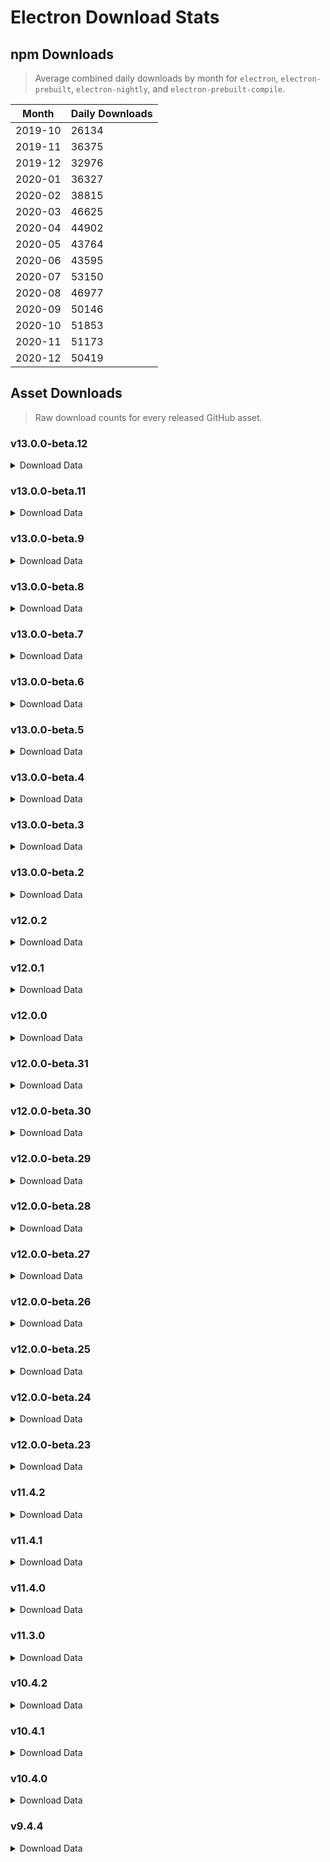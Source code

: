 # Electron Download Stats

## npm Downloads

> Average combined daily downloads by month for `electron`, `electron-prebuilt`, `electron-nightly`, and `electron-prebuilt-compile`.

Month | Daily Downloads
--- | ---
2019-10 | 26134
2019-11 | 36375
2019-12 | 32976
2020-01 | 36327
2020-02 | 38815
2020-03 | 46625
2020-04 | 44902
2020-05 | 43764
2020-06 | 43595
2020-07 | 53150
2020-08 | 46977
2020-09 | 50146
2020-10 | 51853
2020-11 | 51173
2020-12 | 50419


## Asset Downloads

> Raw download counts for every released GitHub asset.


### v13.0.0-beta.12

<details><summary>Download Data</summary>

File | Downloads
--- | ---
SHASUMS256.txt | 96
electron-v13.0.0-beta.12-linux-x64.zip | 56
electron-v13.0.0-beta.12-win32-x64.zip | 50
electron-v13.0.0-beta.12-darwin-x64.zip | 40
chromedriver-v13.0.0-beta.12-darwin-x64.zip | 21
electron-v13.0.0-beta.12-darwin-arm64.zip | 20
chromedriver-v13.0.0-beta.12-linux-x64.zip | 17
chromedriver-v13.0.0-beta.12-win32-x64.zip | 17
chromedriver-v13.0.0-beta.12-darwin-arm64.zip | 13
electron-v13.0.0-beta.12-win32-ia32.zip | 12
chromedriver-v13.0.0-beta.12-linux-armv7l.zip | 11
electron-v13.0.0-beta.12-darwin-x64-symbols.zip | 11
chromedriver-v13.0.0-beta.12-linux-arm64.zip | 10
electron-v13.0.0-beta.12-linux-ia32.zip | 10
chromedriver-v13.0.0-beta.12-win32-arm64.zip | 9
electron-v13.0.0-beta.12-darwin-arm64-symbols.zip | 9
electron-v13.0.0-beta.12-linux-arm64-debug.zip | 9
electron-v13.0.0-beta.12-linux-arm64.zip | 9
electron-v13.0.0-beta.12-linux-armv7l-symbols.zip | 9
electron-v13.0.0-beta.12-win32-ia32-symbols.zip | 9
electron-v13.0.0-beta.12-win32-x64-symbols.zip | 9
ffmpeg-v13.0.0-beta.12-win32-x64.zip | 9
chromedriver-v13.0.0-beta.12-linux-ia32.zip | 8
chromedriver-v13.0.0-beta.12-mas-arm64.zip | 8
chromedriver-v13.0.0-beta.12-mas-x64.zip | 8
chromedriver-v13.0.0-beta.12-win32-ia32.zip | 8
electron-api.json | 8
electron-v13.0.0-beta.12-linux-arm64-symbols.zip | 8
electron-v13.0.0-beta.12-linux-armv7l-debug.zip | 8
electron-v13.0.0-beta.12-linux-armv7l.zip | 8
electron-v13.0.0-beta.12-linux-ia32-debug.zip | 8
electron-v13.0.0-beta.12-linux-ia32-symbols.zip | 8
electron-v13.0.0-beta.12-mas-x64.zip | 8
electron-v13.0.0-beta.12-win32-arm64-symbols.zip | 8
electron-v13.0.0-beta.12-win32-arm64-toolchain-profile.zip | 8
electron-v13.0.0-beta.12-win32-x64-toolchain-profile.zip | 8
electron.d.ts | 8
mksnapshot-v13.0.0-beta.12-win32-ia32.zip | 8
mksnapshot-v13.0.0-beta.12-win32-x64.zip | 8
electron-v13.0.0-beta.12-darwin-arm64-dsym.zip | 7
electron-v13.0.0-beta.12-linux-x64-symbols.zip | 7
electron-v13.0.0-beta.12-mas-arm64-symbols.zip | 7
electron-v13.0.0-beta.12-mas-arm64.zip | 7
electron-v13.0.0-beta.12-mas-x64-symbols.zip | 7
electron-v13.0.0-beta.12-win32-arm64.zip | 7
electron-v13.0.0-beta.12-win32-ia32-toolchain-profile.zip | 7
electron-v13.0.0-beta.12-win32-x64-pdb.zip | 7
ffmpeg-v13.0.0-beta.12-darwin-arm64.zip | 7
ffmpeg-v13.0.0-beta.12-darwin-x64.zip | 7
ffmpeg-v13.0.0-beta.12-linux-arm64.zip | 7
ffmpeg-v13.0.0-beta.12-linux-armv7l.zip | 7
ffmpeg-v13.0.0-beta.12-linux-ia32.zip | 7
ffmpeg-v13.0.0-beta.12-linux-x64.zip | 7
ffmpeg-v13.0.0-beta.12-mas-arm64.zip | 7
ffmpeg-v13.0.0-beta.12-mas-x64.zip | 7
ffmpeg-v13.0.0-beta.12-win32-arm64.zip | 7
ffmpeg-v13.0.0-beta.12-win32-ia32.zip | 7
hunspell_dictionaries.zip | 7
mksnapshot-v13.0.0-beta.12-darwin-arm64.zip | 7
mksnapshot-v13.0.0-beta.12-darwin-x64.zip | 7
mksnapshot-v13.0.0-beta.12-linux-arm64-x64.zip | 7
mksnapshot-v13.0.0-beta.12-linux-armv7l-x64.zip | 7
mksnapshot-v13.0.0-beta.12-linux-ia32.zip | 7
mksnapshot-v13.0.0-beta.12-linux-x64.zip | 7
mksnapshot-v13.0.0-beta.12-mas-arm64.zip | 7
mksnapshot-v13.0.0-beta.12-mas-x64.zip | 7
mksnapshot-v13.0.0-beta.12-win32-arm64-x64.zip | 7
electron-v13.0.0-beta.12-win32-arm64-pdb.zip | 6
electron-v13.0.0-beta.12-win32-ia32-pdb.zip | 6
electron-v13.0.0-beta.12-darwin-x64-dsym.zip | 5
electron-v13.0.0-beta.12-linux-x64-debug.zip | 5
electron-v13.0.0-beta.12-mas-x64-dsym.zip | 5
electron-v13.0.0-beta.12-mas-arm64-dsym.zip | 4

</details>

### v13.0.0-beta.11

<details><summary>Download Data</summary>

File | Downloads
--- | ---
SHASUMS256.txt | 144
electron-v13.0.0-beta.11-win32-x64.zip | 95
electron-v13.0.0-beta.11-linux-x64.zip | 78
electron-v13.0.0-beta.11-darwin-x64.zip | 61
chromedriver-v13.0.0-beta.11-darwin-x64.zip | 53
chromedriver-v13.0.0-beta.11-win32-x64.zip | 35
chromedriver-v13.0.0-beta.11-darwin-arm64.zip | 32
electron-v13.0.0-beta.11-win32-ia32.zip | 22
electron-v13.0.0-beta.11-win32-x64-pdb.zip | 19
chromedriver-v13.0.0-beta.11-linux-armv7l.zip | 17
electron-v13.0.0-beta.11-darwin-arm64.zip | 15
chromedriver-v13.0.0-beta.11-linux-x64.zip | 14
electron-v13.0.0-beta.11-win32-x64-symbols.zip | 14
electron-v13.0.0-beta.11-win32-x64-toolchain-profile.zip | 14
electron-v13.0.0-beta.11-linux-ia32.zip | 13
electron-v13.0.0-beta.11-linux-x64-symbols.zip | 13
electron-v13.0.0-beta.11-win32-ia32-symbols.zip | 13
mksnapshot-v13.0.0-beta.11-win32-x64.zip | 13
electron-v13.0.0-beta.11-darwin-x64-symbols.zip | 12
electron-v13.0.0-beta.11-linux-armv7l.zip | 12
electron-v13.0.0-beta.11-win32-ia32-pdb.zip | 12
ffmpeg-v13.0.0-beta.11-win32-x64.zip | 12
chromedriver-v13.0.0-beta.11-linux-arm64.zip | 11
chromedriver-v13.0.0-beta.11-linux-ia32.zip | 11
electron-v13.0.0-beta.11-linux-arm64.zip | 11
electron-v13.0.0-beta.11-mas-x64.zip | 11
electron-v13.0.0-beta.11-win32-arm64-symbols.zip | 11
ffmpeg-v13.0.0-beta.11-darwin-x64.zip | 11
chromedriver-v13.0.0-beta.11-mas-x64.zip | 10
chromedriver-v13.0.0-beta.11-win32-arm64.zip | 10
electron-v13.0.0-beta.11-darwin-arm64-symbols.zip | 10
electron-v13.0.0-beta.11-linux-arm64-symbols.zip | 10
electron-v13.0.0-beta.11-linux-armv7l-debug.zip | 10
electron-v13.0.0-beta.11-linux-ia32-debug.zip | 10
electron-v13.0.0-beta.11-win32-arm64.zip | 10
electron.d.ts | 10
ffmpeg-v13.0.0-beta.11-linux-arm64.zip | 10
ffmpeg-v13.0.0-beta.11-linux-x64.zip | 10
hunspell_dictionaries.zip | 10
mksnapshot-v13.0.0-beta.11-linux-arm64-x64.zip | 10
mksnapshot-v13.0.0-beta.11-linux-ia32.zip | 10
mksnapshot-v13.0.0-beta.11-linux-x64.zip | 10
mksnapshot-v13.0.0-beta.11-mas-x64.zip | 10
mksnapshot-v13.0.0-beta.11-win32-arm64-x64.zip | 10
chromedriver-v13.0.0-beta.11-mas-arm64.zip | 9
electron-api.json | 9
electron-v13.0.0-beta.11-linux-arm64-debug.zip | 9
electron-v13.0.0-beta.11-linux-armv7l-symbols.zip | 9
electron-v13.0.0-beta.11-linux-ia32-symbols.zip | 9
electron-v13.0.0-beta.11-mas-arm64-symbols.zip | 9
electron-v13.0.0-beta.11-mas-arm64.zip | 9
electron-v13.0.0-beta.11-mas-x64-symbols.zip | 9
electron-v13.0.0-beta.11-win32-arm64-toolchain-profile.zip | 9
electron-v13.0.0-beta.11-win32-ia32-toolchain-profile.zip | 9
ffmpeg-v13.0.0-beta.11-darwin-arm64.zip | 9
ffmpeg-v13.0.0-beta.11-linux-armv7l.zip | 9
ffmpeg-v13.0.0-beta.11-linux-ia32.zip | 9
ffmpeg-v13.0.0-beta.11-mas-arm64.zip | 9
ffmpeg-v13.0.0-beta.11-mas-x64.zip | 9
ffmpeg-v13.0.0-beta.11-win32-arm64.zip | 9
mksnapshot-v13.0.0-beta.11-darwin-arm64.zip | 9
mksnapshot-v13.0.0-beta.11-darwin-x64.zip | 9
mksnapshot-v13.0.0-beta.11-mas-arm64.zip | 9
mksnapshot-v13.0.0-beta.11-win32-ia32.zip | 9
chromedriver-v13.0.0-beta.11-win32-ia32.zip | 8
ffmpeg-v13.0.0-beta.11-win32-ia32.zip | 8
mksnapshot-v13.0.0-beta.11-linux-armv7l-x64.zip | 8
electron-v13.0.0-beta.11-linux-x64-debug.zip | 7
electron-v13.0.0-beta.11-mas-arm64-dsym.zip | 7
electron-v13.0.0-beta.11-darwin-arm64-dsym.zip | 6
electron-v13.0.0-beta.11-darwin-x64-dsym.zip | 6
electron-v13.0.0-beta.11-mas-x64-dsym.zip | 6
electron-v13.0.0-beta.11-win32-arm64-pdb.zip | 6

</details>

### v13.0.0-beta.9

<details><summary>Download Data</summary>

File | Downloads
--- | ---
SHASUMS256.txt | 220
electron-v13.0.0-beta.9-win32-x64.zip | 172
electron-v13.0.0-beta.9-linux-x64.zip | 160
electron-v13.0.0-beta.9-darwin-x64.zip | 75
chromedriver-v13.0.0-beta.9-linux-x64.zip | 61
electron-v13.0.0-beta.9-win32-x64-symbols.zip | 44
electron-v13.0.0-beta.9-win32-ia32-symbols.zip | 42
chromedriver-v13.0.0-beta.9-linux-armv7l.zip | 35
electron-v13.0.0-beta.9-win32-ia32.zip | 34
electron-v13.0.0-beta.9-linux-ia32.zip | 32
electron-v13.0.0-beta.9-linux-armv7l.zip | 31
electron-v13.0.0-beta.9-win32-x64-pdb.zip | 31
chromedriver-v13.0.0-beta.9-win32-x64.zip | 30
electron-v13.0.0-beta.9-linux-arm64.zip | 30
electron-v13.0.0-beta.9-win32-ia32-pdb.zip | 30
chromedriver-v13.0.0-beta.9-linux-arm64.zip | 26
chromedriver-v13.0.0-beta.9-linux-ia32.zip | 25
electron-v13.0.0-beta.9-darwin-arm64.zip | 25
chromedriver-v13.0.0-beta.9-darwin-x64.zip | 24
chromedriver-v13.0.0-beta.9-darwin-arm64.zip | 20
electron-api.json | 16
electron-v13.0.0-beta.9-darwin-x64-symbols.zip | 16
ffmpeg-v13.0.0-beta.9-win32-x64.zip | 16
electron-v13.0.0-beta.9-linux-arm64-symbols.zip | 15
electron-v13.0.0-beta.9-mas-x64-symbols.zip | 14
mksnapshot-v13.0.0-beta.9-linux-x64.zip | 14
mksnapshot-v13.0.0-beta.9-win32-x64.zip | 14
chromedriver-v13.0.0-beta.9-win32-ia32.zip | 13
electron.d.ts | 13
mksnapshot-v13.0.0-beta.9-linux-arm64-x64.zip | 13
mksnapshot-v13.0.0-beta.9-linux-ia32.zip | 13
chromedriver-v13.0.0-beta.9-win32-arm64.zip | 12
electron-v13.0.0-beta.9-darwin-arm64-dsym.zip | 12
electron-v13.0.0-beta.9-darwin-x64-dsym.zip | 12
electron-v13.0.0-beta.9-mas-arm64.zip | 12
electron-v13.0.0-beta.9-win32-ia32-toolchain-profile.zip | 12
electron-v13.0.0-beta.9-win32-x64-toolchain-profile.zip | 12
ffmpeg-v13.0.0-beta.9-linux-x64.zip | 12
ffmpeg-v13.0.0-beta.9-mas-arm64.zip | 12
hunspell_dictionaries.zip | 12
mksnapshot-v13.0.0-beta.9-linux-armv7l-x64.zip | 12
electron-v13.0.0-beta.9-darwin-arm64-symbols.zip | 11
electron-v13.0.0-beta.9-mas-arm64-symbols.zip | 11
electron-v13.0.0-beta.9-win32-arm64.zip | 11
ffmpeg-v13.0.0-beta.9-darwin-arm64.zip | 11
ffmpeg-v13.0.0-beta.9-darwin-x64.zip | 11
ffmpeg-v13.0.0-beta.9-linux-ia32.zip | 11
ffmpeg-v13.0.0-beta.9-mas-x64.zip | 11
ffmpeg-v13.0.0-beta.9-win32-arm64.zip | 11
ffmpeg-v13.0.0-beta.9-win32-ia32.zip | 11
mksnapshot-v13.0.0-beta.9-mas-arm64.zip | 11
mksnapshot-v13.0.0-beta.9-mas-x64.zip | 11
mksnapshot-v13.0.0-beta.9-win32-arm64-x64.zip | 11
mksnapshot-v13.0.0-beta.9-win32-ia32.zip | 11
chromedriver-v13.0.0-beta.9-mas-arm64.zip | 10
chromedriver-v13.0.0-beta.9-mas-x64.zip | 10
electron-v13.0.0-beta.9-linux-arm64-debug.zip | 10
electron-v13.0.0-beta.9-linux-armv7l-debug.zip | 10
electron-v13.0.0-beta.9-linux-armv7l-symbols.zip | 10
electron-v13.0.0-beta.9-linux-ia32-debug.zip | 10
electron-v13.0.0-beta.9-linux-ia32-symbols.zip | 10
electron-v13.0.0-beta.9-linux-x64-symbols.zip | 10
electron-v13.0.0-beta.9-mas-x64.zip | 10
electron-v13.0.0-beta.9-win32-arm64-symbols.zip | 10
electron-v13.0.0-beta.9-win32-arm64-toolchain-profile.zip | 10
ffmpeg-v13.0.0-beta.9-linux-arm64.zip | 10
ffmpeg-v13.0.0-beta.9-linux-armv7l.zip | 10
mksnapshot-v13.0.0-beta.9-darwin-arm64.zip | 10
mksnapshot-v13.0.0-beta.9-darwin-x64.zip | 10
electron-v13.0.0-beta.9-win32-arm64-pdb.zip | 9
electron-v13.0.0-beta.9-mas-x64-dsym.zip | 8
electron-v13.0.0-beta.9-linux-x64-debug.zip | 7
electron-v13.0.0-beta.9-mas-arm64-dsym.zip | 7

</details>

### v13.0.0-beta.8

<details><summary>Download Data</summary>

File | Downloads
--- | ---
SHASUMS256.txt | 475
electron-v13.0.0-beta.8-win32-x64.zip | 359
electron-v13.0.0-beta.8-darwin-x64.zip | 143
electron-v13.0.0-beta.8-linux-x64.zip | 109
electron-v13.0.0-beta.8-darwin-arm64.zip | 35
electron-v13.0.0-beta.8-win32-ia32.zip | 27
chromedriver-v13.0.0-beta.8-win32-x64.zip | 20
electron-v13.0.0-beta.8-win32-ia32-symbols.zip | 19
electron-v13.0.0-beta.8-win32-x64-symbols.zip | 19
chromedriver-v13.0.0-beta.8-linux-arm64.zip | 18
chromedriver-v13.0.0-beta.8-linux-armv7l.zip | 18
electron-v13.0.0-beta.8-win32-x64-pdb.zip | 18
chromedriver-v13.0.0-beta.8-darwin-arm64.zip | 16
electron-v13.0.0-beta.8-win32-ia32-pdb.zip | 16
electron-v13.0.0-beta.8-linux-ia32.zip | 14
chromedriver-v13.0.0-beta.8-linux-x64.zip | 13
electron-v13.0.0-beta.8-darwin-arm64-dsym.zip | 13
electron-v13.0.0-beta.8-linux-arm64.zip | 13
chromedriver-v13.0.0-beta.8-linux-ia32.zip | 12
chromedriver-v13.0.0-beta.8-mas-x64.zip | 12
chromedriver-v13.0.0-beta.8-win32-arm64.zip | 12
electron-api.json | 12
electron-v13.0.0-beta.8-darwin-arm64-symbols.zip | 12
electron-v13.0.0-beta.8-linux-armv7l.zip | 12
electron-v13.0.0-beta.8-win32-x64-toolchain-profile.zip | 12
ffmpeg-v13.0.0-beta.8-win32-x64.zip | 12
mksnapshot-v13.0.0-beta.8-win32-x64.zip | 12
chromedriver-v13.0.0-beta.8-darwin-x64.zip | 11
electron-v13.0.0-beta.8-darwin-x64-symbols.zip | 11
electron-v13.0.0-beta.8-linux-ia32-symbols.zip | 11
electron-v13.0.0-beta.8-mas-x64-symbols.zip | 11
ffmpeg-v13.0.0-beta.8-linux-arm64.zip | 11
ffmpeg-v13.0.0-beta.8-win32-ia32.zip | 11
mksnapshot-v13.0.0-beta.8-mas-x64.zip | 11
chromedriver-v13.0.0-beta.8-mas-arm64.zip | 10
chromedriver-v13.0.0-beta.8-win32-ia32.zip | 10
electron-v13.0.0-beta.8-linux-arm64-symbols.zip | 10
electron-v13.0.0-beta.8-linux-ia32-debug.zip | 10
electron-v13.0.0-beta.8-mas-arm64-symbols.zip | 10
electron-v13.0.0-beta.8-mas-arm64.zip | 10
electron-v13.0.0-beta.8-win32-arm64-toolchain-profile.zip | 10
electron-v13.0.0-beta.8-win32-arm64.zip | 10
electron-v13.0.0-beta.8-win32-ia32-toolchain-profile.zip | 10
electron.d.ts | 10
ffmpeg-v13.0.0-beta.8-darwin-x64.zip | 10
ffmpeg-v13.0.0-beta.8-linux-armv7l.zip | 10
ffmpeg-v13.0.0-beta.8-linux-ia32.zip | 10
ffmpeg-v13.0.0-beta.8-linux-x64.zip | 10
ffmpeg-v13.0.0-beta.8-mas-arm64.zip | 10
ffmpeg-v13.0.0-beta.8-win32-arm64.zip | 10
hunspell_dictionaries.zip | 10
mksnapshot-v13.0.0-beta.8-darwin-arm64.zip | 10
mksnapshot-v13.0.0-beta.8-win32-arm64-x64.zip | 10
mksnapshot-v13.0.0-beta.8-win32-ia32.zip | 10
electron-v13.0.0-beta.8-darwin-x64-dsym.zip | 9
electron-v13.0.0-beta.8-linux-arm64-debug.zip | 9
electron-v13.0.0-beta.8-linux-armv7l-debug.zip | 9
electron-v13.0.0-beta.8-linux-armv7l-symbols.zip | 9
electron-v13.0.0-beta.8-linux-x64-symbols.zip | 9
electron-v13.0.0-beta.8-mas-x64.zip | 9
electron-v13.0.0-beta.8-win32-arm64-symbols.zip | 9
ffmpeg-v13.0.0-beta.8-darwin-arm64.zip | 9
ffmpeg-v13.0.0-beta.8-mas-x64.zip | 9
mksnapshot-v13.0.0-beta.8-darwin-x64.zip | 9
mksnapshot-v13.0.0-beta.8-linux-arm64-x64.zip | 9
mksnapshot-v13.0.0-beta.8-linux-armv7l-x64.zip | 9
mksnapshot-v13.0.0-beta.8-linux-ia32.zip | 9
mksnapshot-v13.0.0-beta.8-linux-x64.zip | 9
mksnapshot-v13.0.0-beta.8-mas-arm64.zip | 9
electron-v13.0.0-beta.8-mas-x64-dsym.zip | 8
electron-v13.0.0-beta.8-linux-x64-debug.zip | 7
electron-v13.0.0-beta.8-mas-arm64-dsym.zip | 7
electron-v13.0.0-beta.8-win32-arm64-pdb.zip | 7

</details>

### v13.0.0-beta.7

<details><summary>Download Data</summary>

File | Downloads
--- | ---
SHASUMS256.txt | 166
electron-v13.0.0-beta.7-linux-x64.zip | 151
electron-v13.0.0-beta.7-win32-x64.zip | 94
electron-v13.0.0-beta.7-darwin-x64.zip | 53
chromedriver-v13.0.0-beta.7-linux-x64.zip | 43
electron-v13.0.0-beta.7-win32-x64-pdb.zip | 32
electron-v13.0.0-beta.7-linux-arm64.zip | 31
electron-v13.0.0-beta.7-linux-ia32.zip | 30
electron-v13.0.0-beta.7-win32-ia32.zip | 27
chromedriver-v13.0.0-beta.7-linux-ia32.zip | 26
electron-v13.0.0-beta.7-win32-ia32-pdb.zip | 26
electron-v13.0.0-beta.7-linux-armv7l.zip | 25
chromedriver-v13.0.0-beta.7-linux-armv7l.zip | 24
electron-v13.0.0-beta.7-win32-ia32-symbols.zip | 24
chromedriver-v13.0.0-beta.7-linux-arm64.zip | 21
electron-v13.0.0-beta.7-win32-x64-symbols.zip | 21
chromedriver-v13.0.0-beta.7-darwin-x64.zip | 15
chromedriver-v13.0.0-beta.7-win32-x64.zip | 14
electron-v13.0.0-beta.7-darwin-arm64.zip | 13
electron-v13.0.0-beta.7-darwin-x64-symbols.zip | 11
electron-v13.0.0-beta.7-linux-arm64-symbols.zip | 11
chromedriver-v13.0.0-beta.7-win32-ia32.zip | 10
electron-v13.0.0-beta.7-mas-arm64.zip | 10
electron.d.ts | 10
mksnapshot-v13.0.0-beta.7-linux-ia32.zip | 10
mksnapshot-v13.0.0-beta.7-win32-x64.zip | 10
chromedriver-v13.0.0-beta.7-darwin-arm64.zip | 9
electron-api.json | 9
electron-v13.0.0-beta.7-linux-armv7l-debug.zip | 9
electron-v13.0.0-beta.7-linux-ia32-debug.zip | 9
electron-v13.0.0-beta.7-linux-ia32-symbols.zip | 9
electron-v13.0.0-beta.7-mas-arm64-symbols.zip | 9
electron-v13.0.0-beta.7-mas-x64.zip | 9
electron-v13.0.0-beta.7-win32-arm64.zip | 9
ffmpeg-v13.0.0-beta.7-darwin-x64.zip | 9
ffmpeg-v13.0.0-beta.7-linux-ia32.zip | 9
ffmpeg-v13.0.0-beta.7-linux-x64.zip | 9
ffmpeg-v13.0.0-beta.7-mas-x64.zip | 9
ffmpeg-v13.0.0-beta.7-win32-arm64.zip | 9
ffmpeg-v13.0.0-beta.7-win32-x64.zip | 9
hunspell_dictionaries.zip | 9
mksnapshot-v13.0.0-beta.7-darwin-arm64.zip | 9
mksnapshot-v13.0.0-beta.7-linux-arm64-x64.zip | 9
mksnapshot-v13.0.0-beta.7-linux-armv7l-x64.zip | 9
mksnapshot-v13.0.0-beta.7-win32-arm64-x64.zip | 9
mksnapshot-v13.0.0-beta.7-win32-ia32.zip | 9
chromedriver-v13.0.0-beta.7-mas-arm64.zip | 8
chromedriver-v13.0.0-beta.7-mas-x64.zip | 8
chromedriver-v13.0.0-beta.7-win32-arm64.zip | 8
electron-v13.0.0-beta.7-darwin-arm64-symbols.zip | 8
electron-v13.0.0-beta.7-linux-arm64-debug.zip | 8
electron-v13.0.0-beta.7-linux-armv7l-symbols.zip | 8
electron-v13.0.0-beta.7-linux-x64-symbols.zip | 8
electron-v13.0.0-beta.7-mas-x64-symbols.zip | 8
electron-v13.0.0-beta.7-win32-arm64-symbols.zip | 8
electron-v13.0.0-beta.7-win32-arm64-toolchain-profile.zip | 8
electron-v13.0.0-beta.7-win32-ia32-toolchain-profile.zip | 8
electron-v13.0.0-beta.7-win32-x64-toolchain-profile.zip | 8
ffmpeg-v13.0.0-beta.7-darwin-arm64.zip | 8
ffmpeg-v13.0.0-beta.7-linux-arm64.zip | 8
ffmpeg-v13.0.0-beta.7-linux-armv7l.zip | 8
ffmpeg-v13.0.0-beta.7-mas-arm64.zip | 8
ffmpeg-v13.0.0-beta.7-win32-ia32.zip | 8
mksnapshot-v13.0.0-beta.7-darwin-x64.zip | 8
mksnapshot-v13.0.0-beta.7-linux-x64.zip | 8
mksnapshot-v13.0.0-beta.7-mas-arm64.zip | 8
mksnapshot-v13.0.0-beta.7-mas-x64.zip | 8
electron-v13.0.0-beta.7-darwin-x64-dsym.zip | 7
electron-v13.0.0-beta.7-linux-x64-debug.zip | 6
electron-v13.0.0-beta.7-mas-arm64-dsym.zip | 6
electron-v13.0.0-beta.7-mas-x64-dsym.zip | 6
electron-v13.0.0-beta.7-darwin-arm64-dsym.zip | 5
electron-v13.0.0-beta.7-win32-arm64-pdb.zip | 5

</details>

### v13.0.0-beta.6

<details><summary>Download Data</summary>

File | Downloads
--- | ---
SHASUMS256.txt | 238
electron-v13.0.0-beta.6-linux-x64.zip | 140
electron-v13.0.0-beta.6-win32-x64.zip | 120
electron-v13.0.0-beta.6-darwin-x64.zip | 74
chromedriver-v13.0.0-beta.6-linux-x64.zip | 56
chromedriver-v13.0.0-beta.6-win32-x64.zip | 49
chromedriver-v13.0.0-beta.6-darwin-x64.zip | 32
electron-v13.0.0-beta.6-darwin-arm64.zip | 22
chromedriver-v13.0.0-beta.6-darwin-arm64.zip | 18
chromedriver-v13.0.0-beta.6-linux-armv7l.zip | 18
chromedriver-v13.0.0-beta.6-linux-arm64.zip | 14
electron-v13.0.0-beta.6-win32-ia32-pdb.zip | 14
electron-v13.0.0-beta.6-win32-ia32.zip | 14
electron-v13.0.0-beta.6-win32-x64-pdb.zip | 13
electron-api.json | 12
electron-v13.0.0-beta.6-win32-ia32-symbols.zip | 12
electron-v13.0.0-beta.6-win32-x64-symbols.zip | 12
chromedriver-v13.0.0-beta.6-win32-ia32.zip | 11
electron-v13.0.0-beta.6-darwin-arm64-symbols.zip | 11
electron-v13.0.0-beta.6-darwin-x64-dsym.zip | 11
electron-v13.0.0-beta.6-darwin-x64-symbols.zip | 11
electron-v13.0.0-beta.6-linux-arm64-symbols.zip | 11
chromedriver-v13.0.0-beta.6-mas-arm64.zip | 10
chromedriver-v13.0.0-beta.6-win32-arm64.zip | 10
electron-v13.0.0-beta.6-linux-arm64.zip | 10
electron-v13.0.0-beta.6-linux-armv7l-symbols.zip | 10
electron-v13.0.0-beta.6-mas-x64-symbols.zip | 10
electron.d.ts | 10
mksnapshot-v13.0.0-beta.6-win32-arm64-x64.zip | 10
mksnapshot-v13.0.0-beta.6-win32-x64.zip | 10
chromedriver-v13.0.0-beta.6-linux-ia32.zip | 9
electron-v13.0.0-beta.6-linux-arm64-debug.zip | 9
electron-v13.0.0-beta.6-linux-armv7l.zip | 9
electron-v13.0.0-beta.6-linux-ia32.zip | 9
electron-v13.0.0-beta.6-linux-x64-symbols.zip | 9
electron-v13.0.0-beta.6-mas-arm64-symbols.zip | 9
electron-v13.0.0-beta.6-mas-arm64.zip | 9
electron-v13.0.0-beta.6-win32-arm64-symbols.zip | 9
electron-v13.0.0-beta.6-win32-arm64-toolchain-profile.zip | 9
electron-v13.0.0-beta.6-win32-arm64.zip | 9
electron-v13.0.0-beta.6-win32-ia32-toolchain-profile.zip | 9
ffmpeg-v13.0.0-beta.6-darwin-arm64.zip | 9
ffmpeg-v13.0.0-beta.6-linux-arm64.zip | 9
ffmpeg-v13.0.0-beta.6-linux-x64.zip | 9
ffmpeg-v13.0.0-beta.6-mas-arm64.zip | 9
ffmpeg-v13.0.0-beta.6-mas-x64.zip | 9
ffmpeg-v13.0.0-beta.6-win32-arm64.zip | 9
ffmpeg-v13.0.0-beta.6-win32-ia32.zip | 9
ffmpeg-v13.0.0-beta.6-win32-x64.zip | 9
mksnapshot-v13.0.0-beta.6-darwin-x64.zip | 9
mksnapshot-v13.0.0-beta.6-linux-arm64-x64.zip | 9
mksnapshot-v13.0.0-beta.6-linux-armv7l-x64.zip | 9
mksnapshot-v13.0.0-beta.6-linux-x64.zip | 9
mksnapshot-v13.0.0-beta.6-win32-ia32.zip | 9
chromedriver-v13.0.0-beta.6-mas-x64.zip | 8
electron-v13.0.0-beta.6-linux-armv7l-debug.zip | 8
electron-v13.0.0-beta.6-linux-ia32-debug.zip | 8
electron-v13.0.0-beta.6-linux-ia32-symbols.zip | 8
electron-v13.0.0-beta.6-mas-x64.zip | 8
electron-v13.0.0-beta.6-win32-x64-toolchain-profile.zip | 8
ffmpeg-v13.0.0-beta.6-darwin-x64.zip | 8
ffmpeg-v13.0.0-beta.6-linux-armv7l.zip | 8
ffmpeg-v13.0.0-beta.6-linux-ia32.zip | 8
hunspell_dictionaries.zip | 8
mksnapshot-v13.0.0-beta.6-darwin-arm64.zip | 8
mksnapshot-v13.0.0-beta.6-linux-ia32.zip | 8
mksnapshot-v13.0.0-beta.6-mas-arm64.zip | 8
mksnapshot-v13.0.0-beta.6-mas-x64.zip | 8
electron-v13.0.0-beta.6-darwin-arm64-dsym.zip | 7
electron-v13.0.0-beta.6-linux-x64-debug.zip | 6
electron-v13.0.0-beta.6-mas-arm64-dsym.zip | 6
electron-v13.0.0-beta.6-mas-x64-dsym.zip | 6
electron-v13.0.0-beta.6-win32-arm64-pdb.zip | 6

</details>

### v13.0.0-beta.5

<details><summary>Download Data</summary>

File | Downloads
--- | ---
SHASUMS256.txt | 169
electron-v13.0.0-beta.5-linux-x64.zip | 110
electron-v13.0.0-beta.5-win32-x64.zip | 83
electron-v13.0.0-beta.5-darwin-x64.zip | 52
electron-v13.0.0-beta.5-win32-x64-pdb.zip | 23
electron-v13.0.0-beta.5-win32-ia32.zip | 20
chromedriver-v13.0.0-beta.5-linux-armv7l.zip | 18
chromedriver-v13.0.0-beta.5-win32-x64.zip | 17
electron-v13.0.0-beta.5-linux-arm64.zip | 16
electron-v13.0.0-beta.5-win32-x64-symbols.zip | 16
chromedriver-v13.0.0-beta.5-darwin-arm64.zip | 14
electron-v13.0.0-beta.5-win32-ia32-symbols.zip | 14
electron-v13.0.0-beta.5-darwin-arm64.zip | 13
electron-v13.0.0-beta.5-linux-armv7l.zip | 13
electron-v13.0.0-beta.5-win32-ia32-pdb.zip | 13
mksnapshot-v13.0.0-beta.5-win32-x64.zip | 13
chromedriver-v13.0.0-beta.5-linux-arm64.zip | 12
chromedriver-v13.0.0-beta.5-linux-x64.zip | 11
chromedriver-v13.0.0-beta.5-win32-arm64.zip | 11
electron-api.json | 11
electron-v13.0.0-beta.5-linux-ia32.zip | 11
electron-v13.0.0-beta.5-win32-arm64.zip | 11
electron.d.ts | 11
chromedriver-v13.0.0-beta.5-darwin-x64.zip | 10
chromedriver-v13.0.0-beta.5-linux-ia32.zip | 10
electron-v13.0.0-beta.5-mas-arm64.zip | 10
ffmpeg-v13.0.0-beta.5-win32-arm64.zip | 10
ffmpeg-v13.0.0-beta.5-win32-x64.zip | 10
mksnapshot-v13.0.0-beta.5-win32-arm64-x64.zip | 10
chromedriver-v13.0.0-beta.5-win32-ia32.zip | 9
electron-v13.0.0-beta.5-darwin-arm64-symbols.zip | 9
electron-v13.0.0-beta.5-darwin-x64-symbols.zip | 9
electron-v13.0.0-beta.5-linux-arm64-debug.zip | 9
electron-v13.0.0-beta.5-linux-arm64-symbols.zip | 9
electron-v13.0.0-beta.5-linux-armv7l-debug.zip | 9
electron-v13.0.0-beta.5-linux-armv7l-symbols.zip | 9
electron-v13.0.0-beta.5-linux-ia32-symbols.zip | 9
electron-v13.0.0-beta.5-linux-x64-symbols.zip | 9
electron-v13.0.0-beta.5-win32-arm64-symbols.zip | 9
electron-v13.0.0-beta.5-win32-arm64-toolchain-profile.zip | 9
electron-v13.0.0-beta.5-win32-x64-toolchain-profile.zip | 9
ffmpeg-v13.0.0-beta.5-darwin-arm64.zip | 9
ffmpeg-v13.0.0-beta.5-darwin-x64.zip | 9
ffmpeg-v13.0.0-beta.5-linux-arm64.zip | 9
ffmpeg-v13.0.0-beta.5-linux-armv7l.zip | 9
ffmpeg-v13.0.0-beta.5-linux-ia32.zip | 9
ffmpeg-v13.0.0-beta.5-linux-x64.zip | 9
ffmpeg-v13.0.0-beta.5-mas-x64.zip | 9
mksnapshot-v13.0.0-beta.5-mas-x64.zip | 9
mksnapshot-v13.0.0-beta.5-win32-ia32.zip | 9
chromedriver-v13.0.0-beta.5-mas-arm64.zip | 8
chromedriver-v13.0.0-beta.5-mas-x64.zip | 8
electron-v13.0.0-beta.5-darwin-arm64-dsym.zip | 8
electron-v13.0.0-beta.5-linux-ia32-debug.zip | 8
electron-v13.0.0-beta.5-mas-arm64-symbols.zip | 8
electron-v13.0.0-beta.5-mas-x64-symbols.zip | 8
electron-v13.0.0-beta.5-mas-x64.zip | 8
electron-v13.0.0-beta.5-win32-ia32-toolchain-profile.zip | 8
ffmpeg-v13.0.0-beta.5-mas-arm64.zip | 8
ffmpeg-v13.0.0-beta.5-win32-ia32.zip | 8
hunspell_dictionaries.zip | 8
mksnapshot-v13.0.0-beta.5-darwin-arm64.zip | 8
mksnapshot-v13.0.0-beta.5-darwin-x64.zip | 8
mksnapshot-v13.0.0-beta.5-linux-arm64-x64.zip | 8
mksnapshot-v13.0.0-beta.5-linux-armv7l-x64.zip | 8
mksnapshot-v13.0.0-beta.5-linux-ia32.zip | 8
mksnapshot-v13.0.0-beta.5-linux-x64.zip | 8
mksnapshot-v13.0.0-beta.5-mas-arm64.zip | 8
electron-v13.0.0-beta.5-linux-x64-debug.zip | 7
electron-v13.0.0-beta.5-darwin-x64-dsym.zip | 6
electron-v13.0.0-beta.5-mas-arm64-dsym.zip | 6
electron-v13.0.0-beta.5-mas-x64-dsym.zip | 6
electron-v13.0.0-beta.5-win32-arm64-pdb.zip | 5

</details>

### v13.0.0-beta.4

<details><summary>Download Data</summary>

File | Downloads
--- | ---
electron-v13.0.0-beta.4-linux-x64.zip | 352
SHASUMS256.txt | 130
electron-v13.0.0-beta.4-win32-x64.zip | 67
electron-v13.0.0-beta.4-darwin-x64.zip | 44
electron-v13.0.0-beta.4-win32-ia32.zip | 21
electron-v13.0.0-beta.4-darwin-x64-symbols.zip | 18
chromedriver-v13.0.0-beta.4-win32-x64.zip | 15
electron-api.json | 14
electron-v13.0.0-beta.4-darwin-arm64.zip | 14
electron.d.ts | 14
chromedriver-v13.0.0-beta.4-linux-arm64.zip | 13
chromedriver-v13.0.0-beta.4-linux-armv7l.zip | 13
mksnapshot-v13.0.0-beta.4-linux-ia32.zip | 13
electron-v13.0.0-beta.4-darwin-arm64-dsym.zip | 12
electron-v13.0.0-beta.4-darwin-x64-dsym.zip | 12
electron-v13.0.0-beta.4-linux-armv7l.zip | 12
electron-v13.0.0-beta.4-win32-ia32-symbols.zip | 12
electron-v13.0.0-beta.4-win32-x64-pdb.zip | 12
electron-v13.0.0-beta.4-win32-x64-symbols.zip | 12
ffmpeg-v13.0.0-beta.4-linux-x64.zip | 12
ffmpeg-v13.0.0-beta.4-win32-arm64.zip | 12
ffmpeg-v13.0.0-beta.4-win32-ia32.zip | 12
ffmpeg-v13.0.0-beta.4-win32-x64.zip | 12
mksnapshot-v13.0.0-beta.4-linux-armv7l-x64.zip | 12
electron-v13.0.0-beta.4-linux-arm64.zip | 11
electron-v13.0.0-beta.4-linux-armv7l-symbols.zip | 11
electron-v13.0.0-beta.4-linux-ia32.zip | 11
electron-v13.0.0-beta.4-mas-x64.zip | 11
electron-v13.0.0-beta.4-win32-ia32-toolchain-profile.zip | 11
ffmpeg-v13.0.0-beta.4-darwin-x64.zip | 11
hunspell_dictionaries.zip | 11
mksnapshot-v13.0.0-beta.4-win32-arm64-x64.zip | 11
mksnapshot-v13.0.0-beta.4-win32-ia32.zip | 11
mksnapshot-v13.0.0-beta.4-win32-x64.zip | 11
chromedriver-v13.0.0-beta.4-darwin-x64.zip | 10
chromedriver-v13.0.0-beta.4-linux-ia32.zip | 10
chromedriver-v13.0.0-beta.4-linux-x64.zip | 10
chromedriver-v13.0.0-beta.4-mas-arm64.zip | 10
chromedriver-v13.0.0-beta.4-mas-x64.zip | 10
chromedriver-v13.0.0-beta.4-win32-ia32.zip | 10
electron-v13.0.0-beta.4-darwin-arm64-symbols.zip | 10
electron-v13.0.0-beta.4-linux-arm64-debug.zip | 10
electron-v13.0.0-beta.4-linux-arm64-symbols.zip | 10
electron-v13.0.0-beta.4-linux-ia32-debug.zip | 10
electron-v13.0.0-beta.4-linux-ia32-symbols.zip | 10
electron-v13.0.0-beta.4-mas-arm64-symbols.zip | 10
electron-v13.0.0-beta.4-mas-x64-symbols.zip | 10
electron-v13.0.0-beta.4-win32-arm64-symbols.zip | 10
electron-v13.0.0-beta.4-win32-x64-toolchain-profile.zip | 10
ffmpeg-v13.0.0-beta.4-linux-arm64.zip | 10
ffmpeg-v13.0.0-beta.4-linux-armv7l.zip | 10
ffmpeg-v13.0.0-beta.4-mas-arm64.zip | 10
ffmpeg-v13.0.0-beta.4-mas-x64.zip | 10
mksnapshot-v13.0.0-beta.4-darwin-arm64.zip | 10
mksnapshot-v13.0.0-beta.4-linux-arm64-x64.zip | 10
mksnapshot-v13.0.0-beta.4-linux-x64.zip | 10
mksnapshot-v13.0.0-beta.4-mas-arm64.zip | 10
chromedriver-v13.0.0-beta.4-darwin-arm64.zip | 9
chromedriver-v13.0.0-beta.4-win32-arm64.zip | 9
electron-v13.0.0-beta.4-linux-armv7l-debug.zip | 9
electron-v13.0.0-beta.4-linux-x64-symbols.zip | 9
electron-v13.0.0-beta.4-mas-arm64.zip | 9
electron-v13.0.0-beta.4-win32-arm64-toolchain-profile.zip | 9
electron-v13.0.0-beta.4-win32-arm64.zip | 9
ffmpeg-v13.0.0-beta.4-darwin-arm64.zip | 9
ffmpeg-v13.0.0-beta.4-linux-ia32.zip | 9
mksnapshot-v13.0.0-beta.4-darwin-x64.zip | 9
mksnapshot-v13.0.0-beta.4-mas-x64.zip | 9
electron-v13.0.0-beta.4-win32-ia32-pdb.zip | 8
electron-v13.0.0-beta.4-mas-arm64-dsym.zip | 7
electron-v13.0.0-beta.4-win32-arm64-pdb.zip | 7
electron-v13.0.0-beta.4-linux-x64-debug.zip | 6
electron-v13.0.0-beta.4-mas-x64-dsym.zip | 6

</details>

### v13.0.0-beta.3

<details><summary>Download Data</summary>

File | Downloads
--- | ---
electron-v13.0.0-beta.3-linux-x64.zip | 249
SHASUMS256.txt | 125
electron-v13.0.0-beta.3-win32-x64.zip | 87
electron-v13.0.0-beta.3-darwin-x64.zip | 40
electron-v13.0.0-beta.3-darwin-arm64-dsym.zip | 31
ffmpeg-v13.0.0-beta.3-linux-x64.zip | 25
electron-v13.0.0-beta.3-darwin-arm64.zip | 21
electron-v13.0.0-beta.3-win32-ia32.zip | 21
chromedriver-v13.0.0-beta.3-linux-armv7l.zip | 18
electron-v13.0.0-beta.3-win32-ia32-symbols.zip | 18
chromedriver-v13.0.0-beta.3-win32-x64.zip | 17
electron-v13.0.0-beta.3-win32-x64-symbols.zip | 17
electron-v13.0.0-beta.3-mas-x64-symbols.zip | 16
chromedriver-v13.0.0-beta.3-darwin-arm64.zip | 15
electron-v13.0.0-beta.3-win32-x64-pdb.zip | 15
mksnapshot-v13.0.0-beta.3-win32-x64.zip | 15
chromedriver-v13.0.0-beta.3-darwin-x64.zip | 14
electron-v13.0.0-beta.3-linux-ia32.zip | 14
electron-v13.0.0-beta.3-win32-ia32-pdb.zip | 14
electron-api.json | 13
chromedriver-v13.0.0-beta.3-linux-arm64.zip | 12
chromedriver-v13.0.0-beta.3-linux-x64.zip | 12
electron-v13.0.0-beta.3-linux-armv7l.zip | 12
electron-v13.0.0-beta.3-mas-x64.zip | 12
ffmpeg-v13.0.0-beta.3-win32-x64.zip | 12
chromedriver-v13.0.0-beta.3-linux-ia32.zip | 11
chromedriver-v13.0.0-beta.3-mas-arm64.zip | 11
electron-v13.0.0-beta.3-darwin-x64-symbols.zip | 11
electron-v13.0.0-beta.3-linux-x64-symbols.zip | 11
electron-v13.0.0-beta.3-mas-x64-dsym.zip | 11
electron.d.ts | 11
ffmpeg-v13.0.0-beta.3-linux-ia32.zip | 11
ffmpeg-v13.0.0-beta.3-win32-ia32.zip | 11
mksnapshot-v13.0.0-beta.3-linux-ia32.zip | 11
mksnapshot-v13.0.0-beta.3-linux-x64.zip | 11
mksnapshot-v13.0.0-beta.3-win32-ia32.zip | 11
chromedriver-v13.0.0-beta.3-win32-arm64.zip | 10
chromedriver-v13.0.0-beta.3-win32-ia32.zip | 10
electron-v13.0.0-beta.3-darwin-x64-dsym.zip | 10
electron-v13.0.0-beta.3-linux-arm64-symbols.zip | 10
electron-v13.0.0-beta.3-linux-arm64.zip | 10
electron-v13.0.0-beta.3-mas-arm64-symbols.zip | 10
electron-v13.0.0-beta.3-win32-arm64-toolchain-profile.zip | 10
electron-v13.0.0-beta.3-win32-arm64.zip | 10
ffmpeg-v13.0.0-beta.3-darwin-x64.zip | 10
ffmpeg-v13.0.0-beta.3-linux-armv7l.zip | 10
ffmpeg-v13.0.0-beta.3-mas-x64.zip | 10
ffmpeg-v13.0.0-beta.3-win32-arm64.zip | 10
hunspell_dictionaries.zip | 10
mksnapshot-v13.0.0-beta.3-win32-arm64-x64.zip | 10
chromedriver-v13.0.0-beta.3-mas-x64.zip | 9
electron-v13.0.0-beta.3-darwin-arm64-symbols.zip | 9
electron-v13.0.0-beta.3-linux-arm64-debug.zip | 9
electron-v13.0.0-beta.3-linux-armv7l-debug.zip | 9
electron-v13.0.0-beta.3-linux-armv7l-symbols.zip | 9
electron-v13.0.0-beta.3-linux-ia32-debug.zip | 9
electron-v13.0.0-beta.3-linux-ia32-symbols.zip | 9
electron-v13.0.0-beta.3-mas-arm64-dsym.zip | 9
electron-v13.0.0-beta.3-mas-arm64.zip | 9
electron-v13.0.0-beta.3-win32-arm64-symbols.zip | 9
electron-v13.0.0-beta.3-win32-ia32-toolchain-profile.zip | 9
electron-v13.0.0-beta.3-win32-x64-toolchain-profile.zip | 9
ffmpeg-v13.0.0-beta.3-darwin-arm64.zip | 9
ffmpeg-v13.0.0-beta.3-linux-arm64.zip | 9
ffmpeg-v13.0.0-beta.3-mas-arm64.zip | 9
mksnapshot-v13.0.0-beta.3-darwin-arm64.zip | 9
mksnapshot-v13.0.0-beta.3-darwin-x64.zip | 9
mksnapshot-v13.0.0-beta.3-linux-arm64-x64.zip | 9
mksnapshot-v13.0.0-beta.3-linux-armv7l-x64.zip | 9
mksnapshot-v13.0.0-beta.3-mas-arm64.zip | 9
mksnapshot-v13.0.0-beta.3-mas-x64.zip | 9
electron-v13.0.0-beta.3-linux-x64-debug.zip | 7
electron-v13.0.0-beta.3-win32-arm64-pdb.zip | 7

</details>

### v13.0.0-beta.2

<details><summary>Download Data</summary>

File | Downloads
--- | ---
SHASUMS256.txt | 142
electron-v13.0.0-beta.2-linux-x64.zip | 84
electron-v13.0.0-beta.2-win32-x64.zip | 72
electron-v13.0.0-beta.2-darwin-x64.zip | 53
electron-v13.0.0-beta.2-win32-ia32.zip | 20
electron-v13.0.0-beta.2-darwin-arm64.zip | 19
chromedriver-v13.0.0-beta.2-linux-armv7l.zip | 18
chromedriver-v13.0.0-beta.2-darwin-arm64.zip | 15
chromedriver-v13.0.0-beta.2-linux-arm64.zip | 14
chromedriver-v13.0.0-beta.2-darwin-x64.zip | 13
chromedriver-v13.0.0-beta.2-win32-x64.zip | 13
electron-v13.0.0-beta.2-linux-arm64-symbols.zip | 13
electron-v13.0.0-beta.2-linux-arm64.zip | 12
electron-v13.0.0-beta.2-linux-ia32.zip | 12
electron-v13.0.0-beta.2-win32-ia32-pdb.zip | 12
electron-v13.0.0-beta.2-win32-ia32-symbols.zip | 12
electron-v13.0.0-beta.2-win32-x64-symbols.zip | 12
electron-v13.0.0-beta.2-darwin-arm64-dsym.zip | 11
electron-v13.0.0-beta.2-darwin-x64-dsym.zip | 11
electron-v13.0.0-beta.2-darwin-x64-symbols.zip | 11
electron-v13.0.0-beta.2-linux-armv7l-symbols.zip | 11
electron-v13.0.0-beta.2-linux-ia32-symbols.zip | 11
electron-v13.0.0-beta.2-mas-x64-symbols.zip | 11
electron-v13.0.0-beta.2-win32-x64-pdb.zip | 11
ffmpeg-v13.0.0-beta.2-linux-armv7l.zip | 11
ffmpeg-v13.0.0-beta.2-win32-x64.zip | 11
mksnapshot-v13.0.0-beta.2-win32-x64.zip | 11
chromedriver-v13.0.0-beta.2-linux-ia32.zip | 10
chromedriver-v13.0.0-beta.2-linux-x64.zip | 10
chromedriver-v13.0.0-beta.2-mas-arm64.zip | 10
chromedriver-v13.0.0-beta.2-mas-x64.zip | 10
electron-v13.0.0-beta.2-darwin-arm64-symbols.zip | 10
electron-v13.0.0-beta.2-linux-armv7l.zip | 10
electron-v13.0.0-beta.2-mas-arm64-symbols.zip | 10
electron-v13.0.0-beta.2-mas-arm64.zip | 10
electron-v13.0.0-beta.2-win32-arm64.zip | 10
electron.d.ts | 10
ffmpeg-v13.0.0-beta.2-darwin-x64.zip | 10
ffmpeg-v13.0.0-beta.2-linux-ia32.zip | 10
ffmpeg-v13.0.0-beta.2-linux-x64.zip | 10
ffmpeg-v13.0.0-beta.2-mas-arm64.zip | 10
ffmpeg-v13.0.0-beta.2-win32-ia32.zip | 10
mksnapshot-v13.0.0-beta.2-darwin-arm64.zip | 10
mksnapshot-v13.0.0-beta.2-linux-armv7l-x64.zip | 10
mksnapshot-v13.0.0-beta.2-linux-x64.zip | 10
mksnapshot-v13.0.0-beta.2-win32-ia32.zip | 10
chromedriver-v13.0.0-beta.2-win32-arm64.zip | 9
electron-v13.0.0-beta.2-linux-arm64-debug.zip | 9
electron-v13.0.0-beta.2-linux-armv7l-debug.zip | 9
electron-v13.0.0-beta.2-linux-ia32-debug.zip | 9
electron-v13.0.0-beta.2-linux-x64-debug.zip | 9
electron-v13.0.0-beta.2-linux-x64-symbols.zip | 9
electron-v13.0.0-beta.2-mas-x64.zip | 9
electron-v13.0.0-beta.2-win32-arm64-symbols.zip | 9
electron-v13.0.0-beta.2-win32-arm64-toolchain-profile.zip | 9
electron-v13.0.0-beta.2-win32-ia32-toolchain-profile.zip | 9
electron-v13.0.0-beta.2-win32-x64-toolchain-profile.zip | 9
ffmpeg-v13.0.0-beta.2-darwin-arm64.zip | 9
ffmpeg-v13.0.0-beta.2-linux-arm64.zip | 9
ffmpeg-v13.0.0-beta.2-mas-x64.zip | 9
ffmpeg-v13.0.0-beta.2-win32-arm64.zip | 9
hunspell_dictionaries.zip | 9
mksnapshot-v13.0.0-beta.2-darwin-x64.zip | 9
mksnapshot-v13.0.0-beta.2-linux-arm64-x64.zip | 9
mksnapshot-v13.0.0-beta.2-linux-ia32.zip | 9
mksnapshot-v13.0.0-beta.2-mas-arm64.zip | 9
mksnapshot-v13.0.0-beta.2-mas-x64.zip | 9
mksnapshot-v13.0.0-beta.2-win32-arm64-x64.zip | 9
chromedriver-v13.0.0-beta.2-win32-ia32.zip | 8
electron-api.json | 8
electron-v13.0.0-beta.2-mas-arm64-dsym.zip | 8
electron-v13.0.0-beta.2-mas-x64-dsym.zip | 7
electron-v13.0.0-beta.2-win32-arm64-pdb.zip | 6

</details>

### v12.0.2

<details><summary>Download Data</summary>

File | Downloads
--- | ---
SHASUMS256.txt | 40076
electron-v12.0.2-linux-x64.zip | 28535
electron-v12.0.2-win32-x64.zip | 26348
electron-v12.0.2-darwin-x64.zip | 16690
electron-v12.0.2-win32-ia32.zip | 2941
electron-v12.0.2-darwin-arm64.zip | 2375
electron-v12.0.2-linux-arm64.zip | 1148
electron-v12.0.2-linux-armv7l.zip | 1147
chromedriver-v12.0.2-darwin-x64.zip | 661
electron-v12.0.2-mas-x64.zip | 483
electron-v12.0.2-linux-ia32.zip | 455
electron-v12.0.2-win32-arm64.zip | 440
chromedriver-v12.0.2-linux-x64.zip | 408
ffmpeg-v12.0.2-linux-x64.zip | 368
electron-v12.0.2-mas-arm64.zip | 301
electron-v12.0.2-darwin-arm64-dsym.zip | 229
ffmpeg-v12.0.2-win32-x64.zip | 209
ffmpeg-v12.0.2-darwin-x64.zip | 179
chromedriver-v12.0.2-win32-x64.zip | 156
electron-api.json | 139
electron-v12.0.2-win32-ia32-pdb.zip | 98
electron-v12.0.2-win32-x64-pdb.zip | 87
electron-v12.0.2-win32-x64-symbols.zip | 77
electron-v12.0.2-win32-ia32-symbols.zip | 75
chromedriver-v12.0.2-linux-armv7l.zip | 66
chromedriver-v12.0.2-darwin-arm64.zip | 59
mksnapshot-v12.0.2-win32-x64.zip | 50
chromedriver-v12.0.2-linux-arm64.zip | 45
electron.d.ts | 34
hunspell_dictionaries.zip | 34
chromedriver-v12.0.2-linux-ia32.zip | 33
chromedriver-v12.0.2-mas-x64.zip | 27
chromedriver-v12.0.2-win32-arm64.zip | 27
ffmpeg-v12.0.2-win32-ia32.zip | 27
electron-v12.0.2-linux-x64-symbols.zip | 26
electron-v12.0.2-win32-x64-toolchain-profile.zip | 25
chromedriver-v12.0.2-win32-ia32.zip | 21
ffmpeg-v12.0.2-win32-arm64.zip | 21
mksnapshot-v12.0.2-linux-x64.zip | 20
electron-v12.0.2-darwin-x64-symbols.zip | 19
ffmpeg-v12.0.2-darwin-arm64.zip | 19
electron-v12.0.2-darwin-arm64-symbols.zip | 18
ffmpeg-v12.0.2-linux-arm64.zip | 18
chromedriver-v12.0.2-mas-arm64.zip | 17
electron-v12.0.2-linux-arm64-symbols.zip | 17
ffmpeg-v12.0.2-linux-armv7l.zip | 17
electron-v12.0.2-darwin-x64-dsym.zip | 16
mksnapshot-v12.0.2-linux-armv7l-x64.zip | 16
mksnapshot-v12.0.2-win32-arm64-x64.zip | 16
electron-v12.0.2-win32-arm64-symbols.zip | 15
mksnapshot-v12.0.2-win32-ia32.zip | 15
electron-v12.0.2-linux-armv7l-symbols.zip | 14
electron-v12.0.2-linux-ia32-symbols.zip | 14
electron-v12.0.2-linux-x64-debug.zip | 14
electron-v12.0.2-mas-arm64-dsym.zip | 13
electron-v12.0.2-mas-arm64-symbols.zip | 13
electron-v12.0.2-mas-x64-dsym.zip | 13
electron-v12.0.2-mas-x64-symbols.zip | 13
electron-v12.0.2-win32-arm64-toolchain-profile.zip | 13
electron-v12.0.2-win32-ia32-toolchain-profile.zip | 13
mksnapshot-v12.0.2-darwin-x64.zip | 13
electron-v12.0.2-linux-arm64-debug.zip | 12
electron-v12.0.2-linux-armv7l-debug.zip | 12
electron-v12.0.2-linux-ia32-debug.zip | 12
ffmpeg-v12.0.2-linux-ia32.zip | 12
ffmpeg-v12.0.2-mas-arm64.zip | 12
ffmpeg-v12.0.2-mas-x64.zip | 12
mksnapshot-v12.0.2-darwin-arm64.zip | 12
mksnapshot-v12.0.2-linux-arm64-x64.zip | 12
mksnapshot-v12.0.2-linux-ia32.zip | 12
mksnapshot-v12.0.2-mas-x64.zip | 12
electron-v12.0.2-win32-arm64-pdb.zip | 11
mksnapshot-v12.0.2-mas-arm64.zip | 11

</details>

### v12.0.1

<details><summary>Download Data</summary>

File | Downloads
--- | ---
SHASUMS256.txt | 51259
electron-v12.0.1-linux-x64.zip | 37548
electron-v12.0.1-win32-x64.zip | 27503
electron-v12.0.1-darwin-x64.zip | 20327
electron-v12.0.1-darwin-arm64.zip | 2660
electron-v12.0.1-win32-ia32.zip | 2402
chromedriver-v12.0.1-darwin-x64.zip | 1028
electron-v12.0.1-linux-arm64.zip | 977
electron-v12.0.1-linux-armv7l.zip | 860
electron-v12.0.1-mas-x64.zip | 492
electron-v12.0.1-linux-ia32.zip | 381
electron-v12.0.1-win32-arm64.zip | 349
electron-v12.0.1-mas-arm64.zip | 314
chromedriver-v12.0.1-linux-x64.zip | 200
electron-api.json | 152
chromedriver-v12.0.1-win32-x64.zip | 130
chromedriver-v12.0.1-linux-armv7l.zip | 73
chromedriver-v12.0.1-linux-arm64.zip | 60
hunspell_dictionaries.zip | 57
electron-v12.0.1-win32-x64-pdb.zip | 45
electron-v12.0.1-win32-x64-symbols.zip | 45
electron-v12.0.1-win32-ia32-pdb.zip | 42
ffmpeg-v12.0.1-win32-x64.zip | 36
chromedriver-v12.0.1-darwin-arm64.zip | 35
electron.d.ts | 34
mksnapshot-v12.0.1-win32-x64.zip | 33
electron-v12.0.1-win32-ia32-symbols.zip | 32
ffmpeg-v12.0.1-linux-x64.zip | 32
chromedriver-v12.0.1-linux-ia32.zip | 30
chromedriver-v12.0.1-win32-ia32.zip | 23
ffmpeg-v12.0.1-win32-ia32.zip | 23
electron-v12.0.1-win32-x64-toolchain-profile.zip | 22
mksnapshot-v12.0.1-win32-ia32.zip | 21
electron-v12.0.1-darwin-x64-dsym.zip | 20
chromedriver-v12.0.1-mas-x64.zip | 19
electron-v12.0.1-linux-x64-symbols.zip | 18
ffmpeg-v12.0.1-linux-armv7l.zip | 17
chromedriver-v12.0.1-win32-arm64.zip | 16
ffmpeg-v12.0.1-darwin-x64.zip | 16
electron-v12.0.1-win32-ia32-toolchain-profile.zip | 15
mksnapshot-v12.0.1-linux-x64.zip | 15
chromedriver-v12.0.1-mas-arm64.zip | 14
electron-v12.0.1-mas-arm64-symbols.zip | 14
mksnapshot-v12.0.1-darwin-arm64.zip | 14
mksnapshot-v12.0.1-darwin-x64.zip | 14
mksnapshot-v12.0.1-linux-ia32.zip | 14
electron-v12.0.1-darwin-arm64-symbols.zip | 13
ffmpeg-v12.0.1-linux-ia32.zip | 13
ffmpeg-v12.0.1-win32-arm64.zip | 13
mksnapshot-v12.0.1-linux-arm64-x64.zip | 13
mksnapshot-v12.0.1-mas-arm64.zip | 13
mksnapshot-v12.0.1-mas-x64.zip | 13
mksnapshot-v12.0.1-win32-arm64-x64.zip | 13
electron-v12.0.1-darwin-arm64-dsym.zip | 12
electron-v12.0.1-darwin-x64-symbols.zip | 12
electron-v12.0.1-linux-armv7l-symbols.zip | 12
ffmpeg-v12.0.1-darwin-arm64.zip | 12
ffmpeg-v12.0.1-linux-arm64.zip | 12
ffmpeg-v12.0.1-mas-arm64.zip | 12
ffmpeg-v12.0.1-mas-x64.zip | 12
mksnapshot-v12.0.1-linux-armv7l-x64.zip | 12
electron-v12.0.1-mas-x64-symbols.zip | 11
electron-v12.0.1-win32-arm64-symbols.zip | 11
electron-v12.0.1-win32-arm64-toolchain-profile.zip | 11
electron-v12.0.1-linux-arm64-debug.zip | 10
electron-v12.0.1-linux-arm64-symbols.zip | 10
electron-v12.0.1-linux-armv7l-debug.zip | 10
electron-v12.0.1-linux-ia32-debug.zip | 10
electron-v12.0.1-linux-ia32-symbols.zip | 10
electron-v12.0.1-linux-x64-debug.zip | 9
electron-v12.0.1-win32-arm64-pdb.zip | 9
electron-v12.0.1-mas-arm64-dsym.zip | 8
electron-v12.0.1-mas-x64-dsym.zip | 8

</details>

### v12.0.0

<details><summary>Download Data</summary>

File | Downloads
--- | ---
SHASUMS256.txt | 52791
electron-v12.0.0-linux-x64.zip | 26754
electron-v12.0.0-win32-x64.zip | 22358
electron-v12.0.0-darwin-x64.zip | 12969
chromedriver-v12.0.0-linux-x64.zip | 12777
chromedriver-v12.0.0-win32-x64.zip | 6139
chromedriver-v12.0.0-darwin-x64.zip | 4320
electron-v12.0.0-win32-ia32.zip | 2261
electron-v12.0.0-darwin-arm64.zip | 2081
electron-v12.0.0-linux-arm64.zip | 918
electron-v12.0.0-linux-armv7l.zip | 714
chromedriver-v12.0.0-linux-armv7l.zip | 565
electron-v12.0.0-linux-ia32.zip | 526
electron-v12.0.0-mas-x64.zip | 369
electron-v12.0.0-win32-arm64.zip | 286
electron-v12.0.0-mas-arm64.zip | 270
chromedriver-v12.0.0-darwin-arm64.zip | 108
chromedriver-v12.0.0-win32-ia32.zip | 91
electron-api.json | 85
chromedriver-v12.0.0-linux-arm64.zip | 80
chromedriver-v12.0.0-linux-ia32.zip | 77
electron-v12.0.0-win32-ia32-pdb.zip | 75
ffmpeg-v12.0.0-linux-x64.zip | 59
mksnapshot-v12.0.0-win32-x64.zip | 59
electron-v12.0.0-win32-x64-pdb.zip | 56
electron-v12.0.0-win32-ia32-symbols.zip | 50
mksnapshot-v12.0.0-darwin-x64.zip | 47
electron-v12.0.0-darwin-x64-dsym.zip | 46
chromedriver-v12.0.0-win32-arm64.zip | 40
ffmpeg-v12.0.0-win32-x64.zip | 40
electron-v12.0.0-darwin-arm64-symbols.zip | 38
electron-v12.0.0-win32-x64-symbols.zip | 38
electron-v12.0.0-darwin-arm64-dsym.zip | 36
chromedriver-v12.0.0-mas-arm64.zip | 35
chromedriver-v12.0.0-mas-x64.zip | 34
mksnapshot-v12.0.0-linux-x64.zip | 32
mksnapshot-v12.0.0-darwin-arm64.zip | 29
electron.d.ts | 28
hunspell_dictionaries.zip | 27
mksnapshot-v12.0.0-win32-ia32.zip | 24
ffmpeg-v12.0.0-win32-ia32.zip | 23
ffmpeg-v12.0.0-darwin-x64.zip | 21
mksnapshot-v12.0.0-linux-arm64-x64.zip | 21
electron-v12.0.0-win32-x64-toolchain-profile.zip | 20
electron-v12.0.0-linux-x64-debug.zip | 19
electron-v12.0.0-linux-x64-symbols.zip | 19
electron-v12.0.0-darwin-x64-symbols.zip | 18
electron-v12.0.0-win32-ia32-toolchain-profile.zip | 18
electron-v12.0.0-win32-arm64-symbols.zip | 16
electron-v12.0.0-win32-arm64-toolchain-profile.zip | 16
ffmpeg-v12.0.0-darwin-arm64.zip | 16
electron-v12.0.0-linux-armv7l-symbols.zip | 15
electron-v12.0.0-linux-armv7l-debug.zip | 14
ffmpeg-v12.0.0-linux-arm64.zip | 14
ffmpeg-v12.0.0-linux-ia32.zip | 14
ffmpeg-v12.0.0-win32-arm64.zip | 14
mksnapshot-v12.0.0-linux-ia32.zip | 14
mksnapshot-v12.0.0-mas-x64.zip | 14
mksnapshot-v12.0.0-win32-arm64-x64.zip | 14
electron-v12.0.0-linux-arm64-debug.zip | 13
electron-v12.0.0-linux-arm64-symbols.zip | 13
electron-v12.0.0-linux-ia32-debug.zip | 13
electron-v12.0.0-linux-ia32-symbols.zip | 13
electron-v12.0.0-mas-arm64-symbols.zip | 13
electron-v12.0.0-win32-arm64-pdb.zip | 13
ffmpeg-v12.0.0-linux-armv7l.zip | 13
ffmpeg-v12.0.0-mas-arm64.zip | 13
mksnapshot-v12.0.0-linux-armv7l-x64.zip | 13
electron-v12.0.0-mas-x64-symbols.zip | 12
ffmpeg-v12.0.0-mas-x64.zip | 12
mksnapshot-v12.0.0-mas-arm64.zip | 12
electron-v12.0.0-mas-arm64-dsym.zip | 10
electron-v12.0.0-mas-x64-dsym.zip | 10

</details>

### v12.0.0-beta.31

<details><summary>Download Data</summary>

File | Downloads
--- | ---
electron-v12.0.0-beta.31-linux-x64.zip | 409
SHASUMS256.txt | 213
electron-v12.0.0-beta.31-win32-x64.zip | 98
ffmpeg-v12.0.0-beta.31-linux-x64.zip | 75
electron-v12.0.0-beta.31-darwin-x64.zip | 68
electron-v12.0.0-beta.31-win32-ia32.zip | 36
chromedriver-v12.0.0-beta.31-linux-x64.zip | 35
chromedriver-v12.0.0-beta.31-win32-x64.zip | 35
electron-v12.0.0-beta.31-win32-x64-symbols.zip | 31
ffmpeg-v12.0.0-beta.31-darwin-arm64.zip | 31
ffmpeg-v12.0.0-beta.31-darwin-x64.zip | 31
electron-v12.0.0-beta.31-darwin-arm64-symbols.zip | 30
electron-v12.0.0-beta.31-win32-x64-toolchain-profile.zip | 30
electron-v12.0.0-beta.31-darwin-arm64-dsym.zip | 29
electron-v12.0.0-beta.31-win32-x64-pdb.zip | 27
electron-v12.0.0-beta.31-darwin-arm64.zip | 25
chromedriver-v12.0.0-beta.31-darwin-x64.zip | 12
chromedriver-v12.0.0-beta.31-linux-armv7l.zip | 12
electron-v12.0.0-beta.31-mas-x64.zip | 12
electron.d.ts | 12
chromedriver-v12.0.0-beta.31-darwin-arm64.zip | 11
electron-v12.0.0-beta.31-linux-ia32.zip | 11
electron-v12.0.0-beta.31-mas-arm64.zip | 11
ffmpeg-v12.0.0-beta.31-linux-armv7l.zip | 11
mksnapshot-v12.0.0-beta.31-mas-x64.zip | 11
electron-v12.0.0-beta.31-darwin-x64-symbols.zip | 10
electron-v12.0.0-beta.31-linux-arm64-symbols.zip | 10
electron-v12.0.0-beta.31-linux-armv7l-symbols.zip | 10
electron-v12.0.0-beta.31-linux-armv7l.zip | 10
electron-v12.0.0-beta.31-linux-ia32-debug.zip | 10
electron-v12.0.0-beta.31-linux-ia32-symbols.zip | 10
electron-v12.0.0-beta.31-linux-x64-symbols.zip | 10
electron-v12.0.0-beta.31-mas-arm64-symbols.zip | 10
electron-v12.0.0-beta.31-mas-x64-symbols.zip | 10
electron-v12.0.0-beta.31-win32-arm64-symbols.zip | 10
electron-v12.0.0-beta.31-win32-ia32-symbols.zip | 10
electron-v12.0.0-beta.31-win32-ia32-toolchain-profile.zip | 10
ffmpeg-v12.0.0-beta.31-linux-arm64.zip | 10
ffmpeg-v12.0.0-beta.31-linux-ia32.zip | 10
ffmpeg-v12.0.0-beta.31-win32-arm64.zip | 10
ffmpeg-v12.0.0-beta.31-win32-x64.zip | 10
mksnapshot-v12.0.0-beta.31-darwin-arm64.zip | 10
mksnapshot-v12.0.0-beta.31-darwin-x64.zip | 10
mksnapshot-v12.0.0-beta.31-linux-arm64-x64.zip | 10
mksnapshot-v12.0.0-beta.31-linux-armv7l-x64.zip | 10
mksnapshot-v12.0.0-beta.31-linux-ia32.zip | 10
mksnapshot-v12.0.0-beta.31-linux-x64.zip | 10
mksnapshot-v12.0.0-beta.31-win32-x64.zip | 10
chromedriver-v12.0.0-beta.31-linux-ia32.zip | 9
chromedriver-v12.0.0-beta.31-mas-arm64.zip | 9
chromedriver-v12.0.0-beta.31-mas-x64.zip | 9
electron-v12.0.0-beta.31-linux-arm64-debug.zip | 9
electron-v12.0.0-beta.31-linux-arm64.zip | 9
electron-v12.0.0-beta.31-linux-armv7l-debug.zip | 9
electron-v12.0.0-beta.31-win32-arm64-toolchain-profile.zip | 9
electron-v12.0.0-beta.31-win32-arm64.zip | 9
ffmpeg-v12.0.0-beta.31-mas-arm64.zip | 9
ffmpeg-v12.0.0-beta.31-mas-x64.zip | 9
ffmpeg-v12.0.0-beta.31-win32-ia32.zip | 9
hunspell_dictionaries.zip | 9
mksnapshot-v12.0.0-beta.31-mas-arm64.zip | 9
mksnapshot-v12.0.0-beta.31-win32-arm64-x64.zip | 9
mksnapshot-v12.0.0-beta.31-win32-ia32.zip | 9
chromedriver-v12.0.0-beta.31-linux-arm64.zip | 8
electron-v12.0.0-beta.31-darwin-x64-dsym.zip | 8
electron-v12.0.0-beta.31-mas-x64-dsym.zip | 8
chromedriver-v12.0.0-beta.31-win32-arm64.zip | 7
chromedriver-v12.0.0-beta.31-win32-ia32.zip | 7
electron-api.json | 7
electron-v12.0.0-beta.31-linux-x64-debug.zip | 7
electron-v12.0.0-beta.31-win32-arm64-pdb.zip | 7
electron-v12.0.0-beta.31-mas-arm64-dsym.zip | 6
electron-v12.0.0-beta.31-win32-ia32-pdb.zip | 6

</details>

### v12.0.0-beta.30

<details><summary>Download Data</summary>

File | Downloads
--- | ---
electron-v12.0.0-beta.30-linux-x64.zip | 1008
SHASUMS256.txt | 996
chromedriver-v12.0.0-beta.30-linux-x64.zip | 306
electron-v12.0.0-beta.30-win32-x64.zip | 251
electron-v12.0.0-beta.30-darwin-x64.zip | 241
ffmpeg-v12.0.0-beta.30-linux-x64.zip | 131
electron-v12.0.0-beta.30-linux-ia32.zip | 35
electron-v12.0.0-beta.30-darwin-arm64.zip | 30
electron-v12.0.0-beta.30-linux-arm64.zip | 30
electron-v12.0.0-beta.30-linux-armv7l.zip | 29
electron-v12.0.0-beta.30-win32-ia32.zip | 29
chromedriver-v12.0.0-beta.30-linux-ia32.zip | 26
chromedriver-v12.0.0-beta.30-linux-arm64.zip | 23
chromedriver-v12.0.0-beta.30-linux-armv7l.zip | 23
chromedriver-v12.0.0-beta.30-win32-x64.zip | 20
chromedriver-v12.0.0-beta.30-darwin-x64.zip | 17
electron-v12.0.0-beta.30-win32-ia32-symbols.zip | 16
electron-v12.0.0-beta.30-win32-x64-symbols.zip | 15
chromedriver-v12.0.0-beta.30-win32-arm64.zip | 13
electron-api.json | 13
electron-v12.0.0-beta.30-win32-ia32-pdb.zip | 13
chromedriver-v12.0.0-beta.30-darwin-arm64.zip | 12
electron.d.ts | 12
chromedriver-v12.0.0-beta.30-win32-ia32.zip | 11
electron-v12.0.0-beta.30-mas-x64.zip | 11
electron-v12.0.0-beta.30-win32-arm64.zip | 11
ffmpeg-v12.0.0-beta.30-darwin-x64.zip | 11
mksnapshot-v12.0.0-beta.30-darwin-x64.zip | 11
chromedriver-v12.0.0-beta.30-mas-arm64.zip | 10
chromedriver-v12.0.0-beta.30-mas-x64.zip | 10
electron-v12.0.0-beta.30-darwin-arm64-dsym.zip | 10
electron-v12.0.0-beta.30-darwin-arm64-symbols.zip | 10
electron-v12.0.0-beta.30-linux-arm64-debug.zip | 10
electron-v12.0.0-beta.30-win32-arm64-toolchain-profile.zip | 10
electron-v12.0.0-beta.30-win32-x64-pdb.zip | 10
ffmpeg-v12.0.0-beta.30-mas-arm64.zip | 10
ffmpeg-v12.0.0-beta.30-win32-x64.zip | 10
mksnapshot-v12.0.0-beta.30-linux-arm64-x64.zip | 10
mksnapshot-v12.0.0-beta.30-win32-x64.zip | 10
electron-v12.0.0-beta.30-darwin-x64-symbols.zip | 9
electron-v12.0.0-beta.30-linux-arm64-symbols.zip | 9
electron-v12.0.0-beta.30-linux-x64-symbols.zip | 9
electron-v12.0.0-beta.30-mas-arm64.zip | 9
electron-v12.0.0-beta.30-mas-x64-symbols.zip | 9
electron-v12.0.0-beta.30-win32-arm64-symbols.zip | 9
electron-v12.0.0-beta.30-win32-ia32-toolchain-profile.zip | 9
electron-v12.0.0-beta.30-win32-x64-toolchain-profile.zip | 9
ffmpeg-v12.0.0-beta.30-darwin-arm64.zip | 9
ffmpeg-v12.0.0-beta.30-linux-arm64.zip | 9
ffmpeg-v12.0.0-beta.30-linux-armv7l.zip | 9
ffmpeg-v12.0.0-beta.30-linux-ia32.zip | 9
ffmpeg-v12.0.0-beta.30-mas-x64.zip | 9
ffmpeg-v12.0.0-beta.30-win32-arm64.zip | 9
ffmpeg-v12.0.0-beta.30-win32-ia32.zip | 9
hunspell_dictionaries.zip | 9
mksnapshot-v12.0.0-beta.30-darwin-arm64.zip | 9
mksnapshot-v12.0.0-beta.30-linux-armv7l-x64.zip | 9
mksnapshot-v12.0.0-beta.30-linux-ia32.zip | 9
mksnapshot-v12.0.0-beta.30-linux-x64.zip | 9
mksnapshot-v12.0.0-beta.30-mas-arm64.zip | 9
mksnapshot-v12.0.0-beta.30-mas-x64.zip | 9
mksnapshot-v12.0.0-beta.30-win32-arm64-x64.zip | 9
mksnapshot-v12.0.0-beta.30-win32-ia32.zip | 9
electron-v12.0.0-beta.30-linux-armv7l-debug.zip | 8
electron-v12.0.0-beta.30-linux-armv7l-symbols.zip | 8
electron-v12.0.0-beta.30-linux-ia32-debug.zip | 8
electron-v12.0.0-beta.30-linux-ia32-symbols.zip | 8
electron-v12.0.0-beta.30-mas-arm64-symbols.zip | 8
electron-v12.0.0-beta.30-darwin-x64-dsym.zip | 7
electron-v12.0.0-beta.30-linux-x64-debug.zip | 6
electron-v12.0.0-beta.30-mas-arm64-dsym.zip | 6
electron-v12.0.0-beta.30-mas-x64-dsym.zip | 6
electron-v12.0.0-beta.30-win32-arm64-pdb.zip | 6

</details>

### v12.0.0-beta.29

<details><summary>Download Data</summary>

File | Downloads
--- | ---
SHASUMS256.txt | 698
electron-v12.0.0-beta.29-darwin-x64.zip | 280
electron-v12.0.0-beta.29-linux-x64.zip | 226
chromedriver-v12.0.0-beta.29-darwin-x64.zip | 190
electron-v12.0.0-beta.29-win32-x64.zip | 171
electron-v12.0.0-beta.29-darwin-arm64.zip | 57
electron-v12.0.0-beta.29-win32-ia32.zip | 20
electron-v12.0.0-beta.29-mas-arm64.zip | 18
electron-v12.0.0-beta.29-mas-x64.zip | 18
chromedriver-v12.0.0-beta.29-linux-armv7l.zip | 16
chromedriver-v12.0.0-beta.29-win32-x64.zip | 15
chromedriver-v12.0.0-beta.29-darwin-arm64.zip | 13
electron-v12.0.0-beta.29-linux-arm64.zip | 13
electron-v12.0.0-beta.29-win32-ia32-symbols.zip | 13
electron-v12.0.0-beta.29-win32-x64-symbols.zip | 13
electron-v12.0.0-beta.29-darwin-x64-dsym.zip | 12
electron-v12.0.0-beta.29-linux-armv7l.zip | 12
electron-v12.0.0-beta.29-linux-ia32.zip | 12
ffmpeg-v12.0.0-beta.29-linux-x64.zip | 12
mksnapshot-v12.0.0-beta.29-win32-x64.zip | 12
chromedriver-v12.0.0-beta.29-linux-x64.zip | 11
electron-v12.0.0-beta.29-darwin-arm64-symbols.zip | 11
electron-v12.0.0-beta.29-win32-x64-pdb.zip | 11
ffmpeg-v12.0.0-beta.29-win32-x64.zip | 11
hunspell_dictionaries.zip | 11
chromedriver-v12.0.0-beta.29-linux-arm64.zip | 10
electron-api.json | 10
electron-v12.0.0-beta.29-darwin-x64-symbols.zip | 10
electron-v12.0.0-beta.29-linux-ia32-debug.zip | 10
electron-v12.0.0-beta.29-linux-ia32-symbols.zip | 10
electron-v12.0.0-beta.29-mas-x64-symbols.zip | 10
electron-v12.0.0-beta.29-win32-arm64.zip | 10
electron-v12.0.0-beta.29-win32-ia32-pdb.zip | 10
electron.d.ts | 10
ffmpeg-v12.0.0-beta.29-darwin-x64.zip | 10
chromedriver-v12.0.0-beta.29-linux-ia32.zip | 9
electron-v12.0.0-beta.29-linux-arm64-debug.zip | 9
electron-v12.0.0-beta.29-linux-arm64-symbols.zip | 9
electron-v12.0.0-beta.29-linux-armv7l-debug.zip | 9
electron-v12.0.0-beta.29-linux-armv7l-symbols.zip | 9
electron-v12.0.0-beta.29-linux-x64-symbols.zip | 9
electron-v12.0.0-beta.29-mas-arm64-symbols.zip | 9
electron-v12.0.0-beta.29-win32-arm64-symbols.zip | 9
electron-v12.0.0-beta.29-win32-arm64-toolchain-profile.zip | 9
electron-v12.0.0-beta.29-win32-ia32-toolchain-profile.zip | 9
electron-v12.0.0-beta.29-win32-x64-toolchain-profile.zip | 9
ffmpeg-v12.0.0-beta.29-darwin-arm64.zip | 9
ffmpeg-v12.0.0-beta.29-linux-arm64.zip | 9
ffmpeg-v12.0.0-beta.29-linux-armv7l.zip | 9
ffmpeg-v12.0.0-beta.29-linux-ia32.zip | 9
ffmpeg-v12.0.0-beta.29-mas-arm64.zip | 9
ffmpeg-v12.0.0-beta.29-mas-x64.zip | 9
ffmpeg-v12.0.0-beta.29-win32-arm64.zip | 9
ffmpeg-v12.0.0-beta.29-win32-ia32.zip | 9
mksnapshot-v12.0.0-beta.29-darwin-arm64.zip | 9
mksnapshot-v12.0.0-beta.29-darwin-x64.zip | 9
mksnapshot-v12.0.0-beta.29-linux-arm64-x64.zip | 9
mksnapshot-v12.0.0-beta.29-linux-armv7l-x64.zip | 9
mksnapshot-v12.0.0-beta.29-linux-ia32.zip | 9
mksnapshot-v12.0.0-beta.29-linux-x64.zip | 9
mksnapshot-v12.0.0-beta.29-mas-arm64.zip | 9
mksnapshot-v12.0.0-beta.29-mas-x64.zip | 9
mksnapshot-v12.0.0-beta.29-win32-arm64-x64.zip | 9
mksnapshot-v12.0.0-beta.29-win32-ia32.zip | 9
chromedriver-v12.0.0-beta.29-mas-arm64.zip | 8
chromedriver-v12.0.0-beta.29-mas-x64.zip | 8
chromedriver-v12.0.0-beta.29-win32-arm64.zip | 8
chromedriver-v12.0.0-beta.29-win32-ia32.zip | 8
electron-v12.0.0-beta.29-darwin-arm64-dsym.zip | 8
electron-v12.0.0-beta.29-mas-x64-dsym.zip | 8
electron-v12.0.0-beta.29-mas-arm64-dsym.zip | 7
electron-v12.0.0-beta.29-linux-x64-debug.zip | 6
electron-v12.0.0-beta.29-win32-arm64-pdb.zip | 6

</details>

### v12.0.0-beta.28

<details><summary>Download Data</summary>

File | Downloads
--- | ---
SHASUMS256.txt | 575
electron-v12.0.0-beta.28-linux-x64.zip | 466
electron-v12.0.0-beta.28-darwin-x64.zip | 167
electron-v12.0.0-beta.28-win32-x64.zip | 104
electron-v12.0.0-beta.28-win32-ia32.zip | 34
electron-v12.0.0-beta.28-win32-arm64.zip | 33
ffmpeg-v12.0.0-beta.28-linux-armv7l.zip | 33
ffmpeg-v12.0.0-beta.28-win32-x64.zip | 33
hunspell_dictionaries.zip | 33
mksnapshot-v12.0.0-beta.28-linux-x64.zip | 33
mksnapshot-v12.0.0-beta.28-win32-x64.zip | 33
electron-v12.0.0-beta.28-mas-x64.zip | 32
ffmpeg-v12.0.0-beta.28-darwin-x64.zip | 32
ffmpeg-v12.0.0-beta.28-linux-ia32.zip | 32
ffmpeg-v12.0.0-beta.28-linux-x64.zip | 32
ffmpeg-v12.0.0-beta.28-mas-arm64.zip | 32
ffmpeg-v12.0.0-beta.28-mas-x64.zip | 32
ffmpeg-v12.0.0-beta.28-win32-arm64.zip | 32
ffmpeg-v12.0.0-beta.28-win32-ia32.zip | 32
mksnapshot-v12.0.0-beta.28-darwin-arm64.zip | 32
mksnapshot-v12.0.0-beta.28-darwin-x64.zip | 32
mksnapshot-v12.0.0-beta.28-linux-arm64-x64.zip | 32
mksnapshot-v12.0.0-beta.28-linux-armv7l-x64.zip | 32
mksnapshot-v12.0.0-beta.28-linux-ia32.zip | 32
electron-v12.0.0-beta.28-darwin-arm64.zip | 31
electron-v12.0.0-beta.28-win32-ia32-symbols.zip | 31
electron-v12.0.0-beta.28-win32-x64-symbols.zip | 31
electron-v12.0.0-beta.28-win32-x64-toolchain-profile.zip | 31
ffmpeg-v12.0.0-beta.28-darwin-arm64.zip | 31
ffmpeg-v12.0.0-beta.28-linux-arm64.zip | 31
mksnapshot-v12.0.0-beta.28-mas-arm64.zip | 31
mksnapshot-v12.0.0-beta.28-mas-x64.zip | 31
mksnapshot-v12.0.0-beta.28-win32-arm64-x64.zip | 31
mksnapshot-v12.0.0-beta.28-win32-ia32.zip | 31
electron-v12.0.0-beta.28-mas-arm64-symbols.zip | 30
electron-v12.0.0-beta.28-mas-arm64.zip | 30
electron-v12.0.0-beta.28-mas-x64-symbols.zip | 30
electron-v12.0.0-beta.28-win32-arm64-symbols.zip | 30
electron-v12.0.0-beta.28-win32-ia32-toolchain-profile.zip | 30
electron-v12.0.0-beta.28-win32-arm64-pdb.zip | 28
electron-v12.0.0-beta.28-linux-arm64.zip | 27
electron-v12.0.0-beta.28-mas-arm64-dsym.zip | 27
electron-v12.0.0-beta.28-mas-x64-dsym.zip | 27
electron-v12.0.0-beta.28-win32-ia32-pdb.zip | 27
electron-v12.0.0-beta.28-win32-x64-pdb.zip | 27
electron-v12.0.0-beta.28-darwin-x64-dsym.zip | 18
chromedriver-v12.0.0-beta.28-darwin-arm64.zip | 16
chromedriver-v12.0.0-beta.28-win32-arm64.zip | 13
chromedriver-v12.0.0-beta.28-win32-x64.zip | 13
chromedriver-v12.0.0-beta.28-linux-armv7l.zip | 12
chromedriver-v12.0.0-beta.28-linux-x64.zip | 12
electron-v12.0.0-beta.28-linux-armv7l-symbols.zip | 12
electron-v12.0.0-beta.28-linux-ia32.zip | 12
chromedriver-v12.0.0-beta.28-darwin-x64.zip | 11
chromedriver-v12.0.0-beta.28-linux-arm64.zip | 11
chromedriver-v12.0.0-beta.28-win32-ia32.zip | 11
electron-api.json | 11
electron-v12.0.0-beta.28-darwin-x64-symbols.zip | 11
electron-v12.0.0-beta.28-linux-armv7l.zip | 11
electron.d.ts | 11
chromedriver-v12.0.0-beta.28-linux-ia32.zip | 10
chromedriver-v12.0.0-beta.28-mas-arm64.zip | 10
chromedriver-v12.0.0-beta.28-mas-x64.zip | 10
electron-v12.0.0-beta.28-darwin-arm64-symbols.zip | 10
electron-v12.0.0-beta.28-linux-arm64-debug.zip | 10
electron-v12.0.0-beta.28-linux-arm64-symbols.zip | 10
electron-v12.0.0-beta.28-linux-ia32-symbols.zip | 10
electron-v12.0.0-beta.28-linux-x64-symbols.zip | 10
electron-v12.0.0-beta.28-win32-arm64-toolchain-profile.zip | 10
electron-v12.0.0-beta.28-linux-armv7l-debug.zip | 9
electron-v12.0.0-beta.28-linux-ia32-debug.zip | 9
electron-v12.0.0-beta.28-linux-x64-debug.zip | 7
electron-v12.0.0-beta.28-darwin-arm64-dsym.zip | 6

</details>

### v12.0.0-beta.27

<details><summary>Download Data</summary>

File | Downloads
--- | ---
electron-v12.0.0-beta.27-linux-x64.zip | 685
SHASUMS256.txt | 440
electron-v12.0.0-beta.27-win32-x64.zip | 203
electron-v12.0.0-beta.27-darwin-x64.zip | 153
electron-v12.0.0-beta.27-win32-ia32.zip | 73
ffmpeg-v12.0.0-beta.27-linux-x64.zip | 56
electron-v12.0.0-beta.27-darwin-arm64.zip | 41
chromedriver-v12.0.0-beta.27-win32-x64.zip | 39
electron-v12.0.0-beta.27-linux-armv7l.zip | 38
electron-v12.0.0-beta.27-linux-arm64-symbols.zip | 35
electron-v12.0.0-beta.27-linux-arm64.zip | 34
electron-v12.0.0-beta.27-win32-ia32-symbols.zip | 34
electron-v12.0.0-beta.27-win32-x64-symbols.zip | 34
electron-v12.0.0-beta.27-mas-x64.zip | 33
mksnapshot-v12.0.0-beta.27-darwin-arm64.zip | 33
electron-v12.0.0-beta.27-linux-armv7l-debug.zip | 32
electron-v12.0.0-beta.27-linux-armv7l-symbols.zip | 32
electron-v12.0.0-beta.27-linux-ia32-symbols.zip | 32
electron-v12.0.0-beta.27-linux-ia32.zip | 32
electron-v12.0.0-beta.27-win32-x64-pdb.zip | 32
ffmpeg-v12.0.0-beta.27-darwin-x64.zip | 32
ffmpeg-v12.0.0-beta.27-linux-armv7l.zip | 32
ffmpeg-v12.0.0-beta.27-win32-x64.zip | 32
mksnapshot-v12.0.0-beta.27-linux-ia32.zip | 32
mksnapshot-v12.0.0-beta.27-win32-x64.zip | 32
chromedriver-v12.0.0-beta.27-mas-arm64.zip | 31
chromedriver-v12.0.0-beta.27-mas-x64.zip | 31
electron-v12.0.0-beta.27-darwin-arm64-symbols.zip | 31
electron-v12.0.0-beta.27-darwin-x64-symbols.zip | 31
electron-v12.0.0-beta.27-linux-arm64-debug.zip | 31
electron-v12.0.0-beta.27-linux-ia32-debug.zip | 31
electron-v12.0.0-beta.27-linux-x64-symbols.zip | 31
electron-v12.0.0-beta.27-mas-arm64-symbols.zip | 31
electron-v12.0.0-beta.27-mas-arm64.zip | 31
electron-v12.0.0-beta.27-mas-x64-symbols.zip | 31
electron-v12.0.0-beta.27-win32-arm64-symbols.zip | 31
electron-v12.0.0-beta.27-win32-ia32-pdb.zip | 31
ffmpeg-v12.0.0-beta.27-darwin-arm64.zip | 31
ffmpeg-v12.0.0-beta.27-linux-arm64.zip | 31
ffmpeg-v12.0.0-beta.27-linux-ia32.zip | 31
ffmpeg-v12.0.0-beta.27-mas-arm64.zip | 31
ffmpeg-v12.0.0-beta.27-mas-x64.zip | 31
hunspell_dictionaries.zip | 31
mksnapshot-v12.0.0-beta.27-darwin-x64.zip | 31
mksnapshot-v12.0.0-beta.27-linux-arm64-x64.zip | 31
mksnapshot-v12.0.0-beta.27-linux-armv7l-x64.zip | 31
mksnapshot-v12.0.0-beta.27-linux-x64.zip | 31
mksnapshot-v12.0.0-beta.27-mas-arm64.zip | 31
mksnapshot-v12.0.0-beta.27-mas-x64.zip | 31
chromedriver-v12.0.0-beta.27-win32-ia32.zip | 30
electron-v12.0.0-beta.27-darwin-x64-dsym.zip | 30
electron-v12.0.0-beta.27-win32-arm64-toolchain-profile.zip | 30
electron-v12.0.0-beta.27-win32-arm64.zip | 30
ffmpeg-v12.0.0-beta.27-win32-arm64.zip | 30
ffmpeg-v12.0.0-beta.27-win32-ia32.zip | 30
mksnapshot-v12.0.0-beta.27-win32-arm64-x64.zip | 30
mksnapshot-v12.0.0-beta.27-win32-ia32.zip | 30
chromedriver-v12.0.0-beta.27-win32-arm64.zip | 29
electron-v12.0.0-beta.27-darwin-arm64-dsym.zip | 29
electron-v12.0.0-beta.27-win32-ia32-toolchain-profile.zip | 29
electron-v12.0.0-beta.27-linux-x64-debug.zip | 28
electron-v12.0.0-beta.27-mas-arm64-dsym.zip | 28
electron-v12.0.0-beta.27-mas-x64-dsym.zip | 28
electron-v12.0.0-beta.27-win32-x64-toolchain-profile.zip | 28
electron-v12.0.0-beta.27-win32-arm64-pdb.zip | 27
chromedriver-v12.0.0-beta.27-linux-x64.zip | 18
chromedriver-v12.0.0-beta.27-linux-armv7l.zip | 15
chromedriver-v12.0.0-beta.27-darwin-arm64.zip | 13
chromedriver-v12.0.0-beta.27-darwin-x64.zip | 11
electron.d.ts | 11
chromedriver-v12.0.0-beta.27-linux-arm64.zip | 10
chromedriver-v12.0.0-beta.27-linux-ia32.zip | 10
electron-api.json | 10

</details>

### v12.0.0-beta.26

<details><summary>Download Data</summary>

File | Downloads
--- | ---
SHASUMS256.txt | 3967
electron-v12.0.0-beta.26-linux-x64.zip | 3815
electron-v12.0.0-beta.26-win32-x64.zip | 384
electron-v12.0.0-beta.26-darwin-x64.zip | 167
electron-v12.0.0-beta.26-darwin-arm64.zip | 60
chromedriver-v12.0.0-beta.26-darwin-x64.zip | 40
chromedriver-v12.0.0-beta.26-win32-x64.zip | 39
electron-v12.0.0-beta.26-linux-arm64.zip | 38
electron-v12.0.0-beta.26-darwin-x64-dsym.zip | 37
electron-v12.0.0-beta.26-darwin-x64-symbols.zip | 37
chromedriver-v12.0.0-beta.26-darwin-arm64.zip | 36
chromedriver-v12.0.0-beta.26-linux-armv7l.zip | 36
electron-v12.0.0-beta.26-linux-armv7l.zip | 35
chromedriver-v12.0.0-beta.26-linux-x64.zip | 34
electron-v12.0.0-beta.26-darwin-arm64-dsym.zip | 34
electron-v12.0.0-beta.26-linux-arm64-symbols.zip | 34
electron-v12.0.0-beta.26-linux-armv7l-symbols.zip | 34
electron-v12.0.0-beta.26-linux-ia32.zip | 34
chromedriver-v12.0.0-beta.26-linux-arm64.zip | 33
chromedriver-v12.0.0-beta.26-linux-ia32.zip | 33
chromedriver-v12.0.0-beta.26-mas-arm64.zip | 32
electron-v12.0.0-beta.26-darwin-arm64-symbols.zip | 32
electron-v12.0.0-beta.26-linux-ia32-symbols.zip | 32
electron-v12.0.0-beta.26-mas-arm64.zip | 32
chromedriver-v12.0.0-beta.26-mas-x64.zip | 31
electron-v12.0.0-beta.26-linux-arm64-debug.zip | 31
electron-v12.0.0-beta.26-linux-x64-symbols.zip | 31
chromedriver-v12.0.0-beta.26-win32-arm64.zip | 30
chromedriver-v12.0.0-beta.26-win32-ia32.zip | 30
electron-v12.0.0-beta.26-linux-armv7l-debug.zip | 30
electron-v12.0.0-beta.26-linux-ia32-debug.zip | 30
electron-v12.0.0-beta.26-mas-arm64-symbols.zip | 30
electron-v12.0.0-beta.26-linux-x64-debug.zip | 28
electron-v12.0.0-beta.26-mas-arm64-dsym.zip | 27
electron-v12.0.0-beta.26-win32-ia32.zip | 24
ffmpeg-v12.0.0-beta.26-linux-x64.zip | 13
electron-v12.0.0-beta.26-win32-ia32-symbols.zip | 12
electron-v12.0.0-beta.26-win32-x64-symbols.zip | 12
electron.d.ts | 12
ffmpeg-v12.0.0-beta.26-darwin-x64.zip | 12
electron-api.json | 11
electron-v12.0.0-beta.26-mas-x64-symbols.zip | 11
electron-v12.0.0-beta.26-win32-arm64.zip | 11
ffmpeg-v12.0.0-beta.26-win32-x64.zip | 11
hunspell_dictionaries.zip | 11
mksnapshot-v12.0.0-beta.26-win32-x64.zip | 11
electron-v12.0.0-beta.26-mas-x64.zip | 10
electron-v12.0.0-beta.26-win32-ia32-pdb.zip | 10
electron-v12.0.0-beta.26-win32-x64-pdb.zip | 10
ffmpeg-v12.0.0-beta.26-linux-ia32.zip | 10
ffmpeg-v12.0.0-beta.26-mas-x64.zip | 10
mksnapshot-v12.0.0-beta.26-darwin-x64.zip | 10
mksnapshot-v12.0.0-beta.26-linux-x64.zip | 10
mksnapshot-v12.0.0-beta.26-mas-arm64.zip | 10
mksnapshot-v12.0.0-beta.26-mas-x64.zip | 10
electron-v12.0.0-beta.26-win32-arm64-symbols.zip | 9
electron-v12.0.0-beta.26-win32-arm64-toolchain-profile.zip | 9
electron-v12.0.0-beta.26-win32-ia32-toolchain-profile.zip | 9
electron-v12.0.0-beta.26-win32-x64-toolchain-profile.zip | 9
ffmpeg-v12.0.0-beta.26-darwin-arm64.zip | 9
ffmpeg-v12.0.0-beta.26-linux-arm64.zip | 9
ffmpeg-v12.0.0-beta.26-linux-armv7l.zip | 9
ffmpeg-v12.0.0-beta.26-mas-arm64.zip | 9
ffmpeg-v12.0.0-beta.26-win32-arm64.zip | 9
ffmpeg-v12.0.0-beta.26-win32-ia32.zip | 9
mksnapshot-v12.0.0-beta.26-darwin-arm64.zip | 9
mksnapshot-v12.0.0-beta.26-linux-arm64-x64.zip | 9
mksnapshot-v12.0.0-beta.26-linux-armv7l-x64.zip | 9
mksnapshot-v12.0.0-beta.26-linux-ia32.zip | 9
mksnapshot-v12.0.0-beta.26-win32-arm64-x64.zip | 9
mksnapshot-v12.0.0-beta.26-win32-ia32.zip | 9
electron-v12.0.0-beta.26-mas-x64-dsym.zip | 7
electron-v12.0.0-beta.26-win32-arm64-pdb.zip | 6

</details>

### v12.0.0-beta.25

<details><summary>Download Data</summary>

File | Downloads
--- | ---
SHASUMS256.txt | 1516
electron-v12.0.0-beta.25-linux-x64.zip | 1202
electron-v12.0.0-beta.25-win32-x64.zip | 750
electron-v12.0.0-beta.25-darwin-x64.zip | 501
electron-v12.0.0-beta.25-darwin-arm64.zip | 121
electron-v12.0.0-beta.25-win32-ia32.zip | 50
mksnapshot-v12.0.0-beta.25-win32-x64.zip | 39
mksnapshot-v12.0.0-beta.25-win32-ia32.zip | 37
mksnapshot-v12.0.0-beta.25-linux-armv7l-x64.zip | 34
mksnapshot-v12.0.0-beta.25-linux-x64.zip | 34
mksnapshot-v12.0.0-beta.25-mas-arm64.zip | 34
mksnapshot-v12.0.0-beta.25-mas-x64.zip | 34
mksnapshot-v12.0.0-beta.25-win32-arm64-x64.zip | 34
mksnapshot-v12.0.0-beta.25-darwin-arm64.zip | 33
mksnapshot-v12.0.0-beta.25-darwin-x64.zip | 33
mksnapshot-v12.0.0-beta.25-linux-arm64-x64.zip | 33
mksnapshot-v12.0.0-beta.25-linux-ia32.zip | 33
chromedriver-v12.0.0-beta.25-darwin-x64.zip | 27
electron-v12.0.0-beta.25-win32-x64-pdb.zip | 27
chromedriver-v12.0.0-beta.25-linux-armv7l.zip | 23
chromedriver-v12.0.0-beta.25-win32-x64.zip | 23
chromedriver-v12.0.0-beta.25-linux-x64.zip | 19
electron-v12.0.0-beta.25-win32-ia32-symbols.zip | 19
electron-v12.0.0-beta.25-win32-x64-symbols.zip | 18
electron-api.json | 17
electron.d.ts | 16
ffmpeg-v12.0.0-beta.25-win32-x64.zip | 16
electron-v12.0.0-beta.25-darwin-x64-dsym.zip | 15
electron-v12.0.0-beta.25-linux-arm64.zip | 15
electron-v12.0.0-beta.25-win32-ia32-pdb.zip | 15
ffmpeg-v12.0.0-beta.25-linux-x64.zip | 15
chromedriver-v12.0.0-beta.25-darwin-arm64.zip | 14
chromedriver-v12.0.0-beta.25-linux-arm64.zip | 14
chromedriver-v12.0.0-beta.25-win32-arm64.zip | 14
electron-v12.0.0-beta.25-darwin-arm64-symbols.zip | 14
electron-v12.0.0-beta.25-darwin-x64-symbols.zip | 14
hunspell_dictionaries.zip | 14
chromedriver-v12.0.0-beta.25-win32-ia32.zip | 13
electron-v12.0.0-beta.25-linux-armv7l.zip | 13
electron-v12.0.0-beta.25-linux-ia32.zip | 13
electron-v12.0.0-beta.25-win32-arm64-symbols.zip | 13
electron-v12.0.0-beta.25-win32-ia32-toolchain-profile.zip | 13
electron-v12.0.0-beta.25-win32-x64-toolchain-profile.zip | 13
ffmpeg-v12.0.0-beta.25-darwin-x64.zip | 13
ffmpeg-v12.0.0-beta.25-linux-arm64.zip | 13
ffmpeg-v12.0.0-beta.25-linux-armv7l.zip | 13
ffmpeg-v12.0.0-beta.25-mas-x64.zip | 13
ffmpeg-v12.0.0-beta.25-win32-ia32.zip | 13
chromedriver-v12.0.0-beta.25-mas-x64.zip | 12
electron-v12.0.0-beta.25-linux-ia32-debug.zip | 12
electron-v12.0.0-beta.25-linux-x64-symbols.zip | 12
electron-v12.0.0-beta.25-mas-x64.zip | 12
electron-v12.0.0-beta.25-win32-arm64-toolchain-profile.zip | 12
electron-v12.0.0-beta.25-win32-arm64.zip | 12
ffmpeg-v12.0.0-beta.25-darwin-arm64.zip | 12
ffmpeg-v12.0.0-beta.25-linux-ia32.zip | 12
ffmpeg-v12.0.0-beta.25-mas-arm64.zip | 12
ffmpeg-v12.0.0-beta.25-win32-arm64.zip | 12
chromedriver-v12.0.0-beta.25-linux-ia32.zip | 11
chromedriver-v12.0.0-beta.25-mas-arm64.zip | 11
electron-v12.0.0-beta.25-linux-arm64-debug.zip | 11
electron-v12.0.0-beta.25-linux-arm64-symbols.zip | 11
electron-v12.0.0-beta.25-linux-armv7l-debug.zip | 11
electron-v12.0.0-beta.25-linux-armv7l-symbols.zip | 11
electron-v12.0.0-beta.25-linux-ia32-symbols.zip | 11
electron-v12.0.0-beta.25-mas-arm64-symbols.zip | 11
electron-v12.0.0-beta.25-mas-arm64.zip | 11
electron-v12.0.0-beta.25-mas-x64-symbols.zip | 11
electron-v12.0.0-beta.25-darwin-arm64-dsym.zip | 8
electron-v12.0.0-beta.25-linux-x64-debug.zip | 8
electron-v12.0.0-beta.25-mas-arm64-dsym.zip | 7
electron-v12.0.0-beta.25-mas-x64-dsym.zip | 7
electron-v12.0.0-beta.25-win32-arm64-pdb.zip | 7

</details>

### v12.0.0-beta.24

<details><summary>Download Data</summary>

File | Downloads
--- | ---
SHASUMS256.txt | 3101
electron-v12.0.0-beta.24-darwin-x64.zip | 1295
chromedriver-v12.0.0-beta.24-darwin-x64.zip | 994
electron-v12.0.0-beta.24-linux-x64.zip | 797
electron-v12.0.0-beta.24-win32-x64.zip | 686
electron-v12.0.0-beta.24-darwin-arm64.zip | 560
electron-v12.0.0-beta.24-mas-x64.zip | 131
electron-v12.0.0-beta.24-mas-arm64.zip | 130
electron-v12.0.0-beta.24-win32-ia32.zip | 39
chromedriver-v12.0.0-beta.24-linux-armv7l.zip | 22
electron-v12.0.0-beta.24-win32-arm64.zip | 22
hunspell_dictionaries.zip | 21
chromedriver-v12.0.0-beta.24-win32-x64.zip | 18
chromedriver-v12.0.0-beta.24-darwin-arm64.zip | 15
electron-api.json | 15
electron-v12.0.0-beta.24-darwin-x64-dsym.zip | 15
electron-v12.0.0-beta.24-linux-arm64.zip | 15
chromedriver-v12.0.0-beta.24-linux-x64.zip | 14
chromedriver-v12.0.0-beta.24-win32-arm64.zip | 14
electron-v12.0.0-beta.24-linux-armv7l.zip | 14
electron-v12.0.0-beta.24-mas-x64-dsym.zip | 14
ffmpeg-v12.0.0-beta.24-win32-x64.zip | 14
electron-v12.0.0-beta.24-darwin-arm64-symbols.zip | 13
electron-v12.0.0-beta.24-darwin-x64-symbols.zip | 13
electron-v12.0.0-beta.24-linux-arm64-symbols.zip | 13
electron-v12.0.0-beta.24-linux-ia32.zip | 13
electron-v12.0.0-beta.24-linux-x64-debug.zip | 13
electron.d.ts | 13
chromedriver-v12.0.0-beta.24-linux-arm64.zip | 12
chromedriver-v12.0.0-beta.24-linux-ia32.zip | 12
electron-v12.0.0-beta.24-linux-armv7l-debug.zip | 12
electron-v12.0.0-beta.24-linux-armv7l-symbols.zip | 12
electron-v12.0.0-beta.24-win32-ia32-toolchain-profile.zip | 12
ffmpeg-v12.0.0-beta.24-darwin-arm64.zip | 12
ffmpeg-v12.0.0-beta.24-darwin-x64.zip | 12
ffmpeg-v12.0.0-beta.24-linux-x64.zip | 12
mksnapshot-v12.0.0-beta.24-linux-armv7l-x64.zip | 12
mksnapshot-v12.0.0-beta.24-win32-x64.zip | 12
chromedriver-v12.0.0-beta.24-mas-arm64.zip | 11
chromedriver-v12.0.0-beta.24-mas-x64.zip | 11
chromedriver-v12.0.0-beta.24-win32-ia32.zip | 11
electron-v12.0.0-beta.24-linux-arm64-debug.zip | 11
electron-v12.0.0-beta.24-linux-ia32-debug.zip | 11
electron-v12.0.0-beta.24-linux-ia32-symbols.zip | 11
electron-v12.0.0-beta.24-linux-x64-symbols.zip | 11
electron-v12.0.0-beta.24-mas-arm64-symbols.zip | 11
electron-v12.0.0-beta.24-mas-x64-symbols.zip | 11
electron-v12.0.0-beta.24-win32-arm64-symbols.zip | 11
electron-v12.0.0-beta.24-win32-arm64-toolchain-profile.zip | 11
electron-v12.0.0-beta.24-win32-ia32-symbols.zip | 11
electron-v12.0.0-beta.24-win32-x64-symbols.zip | 11
electron-v12.0.0-beta.24-win32-x64-toolchain-profile.zip | 11
ffmpeg-v12.0.0-beta.24-linux-arm64.zip | 11
ffmpeg-v12.0.0-beta.24-linux-armv7l.zip | 11
ffmpeg-v12.0.0-beta.24-linux-ia32.zip | 11
ffmpeg-v12.0.0-beta.24-mas-arm64.zip | 11
ffmpeg-v12.0.0-beta.24-mas-x64.zip | 11
ffmpeg-v12.0.0-beta.24-win32-arm64.zip | 11
ffmpeg-v12.0.0-beta.24-win32-ia32.zip | 11
mksnapshot-v12.0.0-beta.24-darwin-arm64.zip | 11
mksnapshot-v12.0.0-beta.24-darwin-x64.zip | 11
mksnapshot-v12.0.0-beta.24-linux-arm64-x64.zip | 11
mksnapshot-v12.0.0-beta.24-linux-ia32.zip | 11
mksnapshot-v12.0.0-beta.24-linux-x64.zip | 11
mksnapshot-v12.0.0-beta.24-mas-arm64.zip | 11
mksnapshot-v12.0.0-beta.24-mas-x64.zip | 11
mksnapshot-v12.0.0-beta.24-win32-arm64-x64.zip | 11
mksnapshot-v12.0.0-beta.24-win32-ia32.zip | 11
electron-v12.0.0-beta.24-darwin-arm64-dsym.zip | 9
electron-v12.0.0-beta.24-win32-arm64-pdb.zip | 8
electron-v12.0.0-beta.24-mas-arm64-dsym.zip | 7
electron-v12.0.0-beta.24-win32-ia32-pdb.zip | 7
electron-v12.0.0-beta.24-win32-x64-pdb.zip | 7

</details>

### v12.0.0-beta.23

<details><summary>Download Data</summary>

File | Downloads
--- | ---
SHASUMS256.txt | 455
electron-v12.0.0-beta.23-linux-x64.zip | 370
electron-v12.0.0-beta.23-darwin-x64.zip | 136
electron-v12.0.0-beta.23-win32-x64.zip | 39
electron-v12.0.0-beta.23-win32-ia32.zip | 25
electron-v12.0.0-beta.23-win32-ia32-symbols.zip | 20
electron-v12.0.0-beta.23-win32-x64-pdb.zip | 19
electron-v12.0.0-beta.23-win32-x64-symbols.zip | 18
chromedriver-v12.0.0-beta.23-linux-armv7l.zip | 17
electron-v12.0.0-beta.23-darwin-arm64.zip | 15
electron-v12.0.0-beta.23-win32-ia32-pdb.zip | 15
ffmpeg-v12.0.0-beta.23-win32-x64.zip | 14
chromedriver-v12.0.0-beta.23-darwin-x64.zip | 13
chromedriver-v12.0.0-beta.23-linux-arm64.zip | 13
chromedriver-v12.0.0-beta.23-win32-x64.zip | 13
electron-v12.0.0-beta.23-linux-arm64-symbols.zip | 13
electron.d.ts | 13
mksnapshot-v12.0.0-beta.23-win32-x64.zip | 13
chromedriver-v12.0.0-beta.23-darwin-arm64.zip | 12
chromedriver-v12.0.0-beta.23-mas-x64.zip | 12
electron-api.json | 12
electron-v12.0.0-beta.23-darwin-arm64-symbols.zip | 12
electron-v12.0.0-beta.23-linux-arm64.zip | 12
electron-v12.0.0-beta.23-linux-armv7l.zip | 12
electron-v12.0.0-beta.23-linux-ia32.zip | 12
electron-v12.0.0-beta.23-mas-arm64-symbols.zip | 12
electron-v12.0.0-beta.23-mas-arm64.zip | 12
electron-v12.0.0-beta.23-mas-x64.zip | 12
electron-v12.0.0-beta.23-win32-x64-toolchain-profile.zip | 12
ffmpeg-v12.0.0-beta.23-darwin-x64.zip | 12
ffmpeg-v12.0.0-beta.23-linux-x64.zip | 12
mksnapshot-v12.0.0-beta.23-darwin-arm64.zip | 12
chromedriver-v12.0.0-beta.23-linux-ia32.zip | 11
chromedriver-v12.0.0-beta.23-linux-x64.zip | 11
chromedriver-v12.0.0-beta.23-mas-arm64.zip | 11
chromedriver-v12.0.0-beta.23-win32-arm64.zip | 11
chromedriver-v12.0.0-beta.23-win32-ia32.zip | 11
electron-v12.0.0-beta.23-darwin-x64-symbols.zip | 11
electron-v12.0.0-beta.23-linux-arm64-debug.zip | 11
electron-v12.0.0-beta.23-linux-armv7l-debug.zip | 11
electron-v12.0.0-beta.23-linux-armv7l-symbols.zip | 11
electron-v12.0.0-beta.23-linux-ia32-debug.zip | 11
electron-v12.0.0-beta.23-linux-ia32-symbols.zip | 11
electron-v12.0.0-beta.23-linux-x64-symbols.zip | 11
electron-v12.0.0-beta.23-mas-x64-symbols.zip | 11
electron-v12.0.0-beta.23-win32-arm64-symbols.zip | 11
electron-v12.0.0-beta.23-win32-arm64-toolchain-profile.zip | 11
electron-v12.0.0-beta.23-win32-arm64.zip | 11
electron-v12.0.0-beta.23-win32-ia32-toolchain-profile.zip | 11
ffmpeg-v12.0.0-beta.23-darwin-arm64.zip | 11
ffmpeg-v12.0.0-beta.23-linux-arm64.zip | 11
ffmpeg-v12.0.0-beta.23-linux-armv7l.zip | 11
ffmpeg-v12.0.0-beta.23-linux-ia32.zip | 11
ffmpeg-v12.0.0-beta.23-mas-arm64.zip | 11
ffmpeg-v12.0.0-beta.23-mas-x64.zip | 11
ffmpeg-v12.0.0-beta.23-win32-arm64.zip | 11
ffmpeg-v12.0.0-beta.23-win32-ia32.zip | 11
hunspell_dictionaries.zip | 11
mksnapshot-v12.0.0-beta.23-darwin-x64.zip | 11
mksnapshot-v12.0.0-beta.23-linux-arm64-x64.zip | 11
mksnapshot-v12.0.0-beta.23-linux-armv7l-x64.zip | 11
mksnapshot-v12.0.0-beta.23-linux-ia32.zip | 11
mksnapshot-v12.0.0-beta.23-linux-x64.zip | 11
mksnapshot-v12.0.0-beta.23-mas-arm64.zip | 11
mksnapshot-v12.0.0-beta.23-mas-x64.zip | 11
mksnapshot-v12.0.0-beta.23-win32-arm64-x64.zip | 11
mksnapshot-v12.0.0-beta.23-win32-ia32.zip | 11
electron-v12.0.0-beta.23-darwin-x64-dsym.zip | 9
electron-v12.0.0-beta.23-darwin-arm64-dsym.zip | 8
electron-v12.0.0-beta.23-mas-arm64-dsym.zip | 8
electron-v12.0.0-beta.23-linux-x64-debug.zip | 7
electron-v12.0.0-beta.23-mas-x64-dsym.zip | 7
electron-v12.0.0-beta.23-win32-arm64-pdb.zip | 7

</details>

### v11.4.2

<details><summary>Download Data</summary>

File | Downloads
--- | ---
SHASUMS256.txt | 7292
electron-v11.4.2-win32-x64.zip | 4757
electron-v11.4.2-linux-x64.zip | 3853
electron-v11.4.2-darwin-x64.zip | 2265
electron-v11.4.2-linux-armv7l.zip | 477
electron-v11.4.2-win32-ia32.zip | 325
ffmpeg-v11.4.2-darwin-x64.zip | 284
ffmpeg-v11.4.2-win32-x64.zip | 268
ffmpeg-v11.4.2-linux-x64.zip | 265
electron-v11.4.2-linux-arm64.zip | 205
electron-v11.4.2-darwin-arm64.zip | 199
electron-v11.4.2-linux-ia32.zip | 85
electron-v11.4.2-win32-x64-pdb.zip | 61
chromedriver-v11.4.2-win32-x64.zip | 57
chromedriver-v11.4.2-linux-armv7l.zip | 56
electron-v11.4.2-win32-arm64.zip | 54
chromedriver-v11.4.2-darwin-arm64.zip | 42
electron-v11.4.2-win32-ia32-symbols.zip | 40
electron-api.json | 33
chromedriver-v11.4.2-linux-x64.zip | 29
electron-v11.4.2-win32-x64-symbols.zip | 29
electron-v11.4.2-mas-x64.zip | 28
chromedriver-v11.4.2-darwin-x64.zip | 27
mksnapshot-v11.4.2-win32-x64.zip | 27
electron.d.ts | 24
chromedriver-v11.4.2-linux-arm64.zip | 20
hunspell_dictionaries.zip | 18
electron-v11.4.2-darwin-x64-dsym.zip | 16
electron-v11.4.2-darwin-x64-symbols.zip | 16
ffmpeg-v11.4.2-darwin-arm64.zip | 16
chromedriver-v11.4.2-win32-arm64.zip | 15
electron-v11.4.2-darwin-arm64-symbols.zip | 15
electron-v11.4.2-linux-arm64-symbols.zip | 15
electron-v11.4.2-linux-armv7l-symbols.zip | 15
electron-v11.4.2-mas-arm64.zip | 15
electron-v11.4.2-mas-x64-symbols.zip | 15
electron-v11.4.2-win32-arm64-symbols.zip | 15
mksnapshot-v11.4.2-linux-x64.zip | 15
chromedriver-v11.4.2-win32-ia32.zip | 14
electron-v11.4.2-linux-ia32-symbols.zip | 14
electron-v11.4.2-linux-x64-symbols.zip | 14
ffmpeg-v11.4.2-win32-ia32.zip | 14
electron-v11.4.2-darwin-arm64-dsym.zip | 13
electron-v11.4.2-win32-x64-toolchain-profile.zip | 13
mksnapshot-v11.4.2-darwin-arm64.zip | 13
mksnapshot-v11.4.2-mas-arm64.zip | 13
mksnapshot-v11.4.2-win32-arm64-x64.zip | 13
mksnapshot-v11.4.2-win32-ia32.zip | 13
chromedriver-v11.4.2-linux-ia32.zip | 12
electron-v11.4.2-win32-arm64-pdb.zip | 12
electron-v11.4.2-win32-ia32-pdb.zip | 12
electron-v11.4.2-win32-ia32-toolchain-profile.zip | 12
ffmpeg-v11.4.2-linux-arm64.zip | 12
ffmpeg-v11.4.2-win32-arm64.zip | 12
mksnapshot-v11.4.2-darwin-x64.zip | 12
mksnapshot-v11.4.2-linux-arm64-x64.zip | 12
mksnapshot-v11.4.2-linux-armv7l-x64.zip | 12
mksnapshot-v11.4.2-linux-ia32.zip | 12
mksnapshot-v11.4.2-mas-x64.zip | 12
chromedriver-v11.4.2-mas-arm64.zip | 11
chromedriver-v11.4.2-mas-x64.zip | 11
electron-v11.4.2-linux-armv7l-debug.zip | 11
electron-v11.4.2-mas-x64-dsym.zip | 11
electron-v11.4.2-win32-arm64-toolchain-profile.zip | 11
ffmpeg-v11.4.2-linux-armv7l.zip | 11
ffmpeg-v11.4.2-linux-ia32.zip | 11
ffmpeg-v11.4.2-mas-arm64.zip | 11
ffmpeg-v11.4.2-mas-x64.zip | 11
electron-v11.4.2-linux-arm64-debug.zip | 10
electron-v11.4.2-linux-ia32-debug.zip | 10
electron-v11.4.2-linux-x64-debug.zip | 10
electron-v11.4.2-mas-arm64-symbols.zip | 10
electron-v11.4.2-mas-arm64-dsym.zip | 8

</details>

### v11.4.1

<details><summary>Download Data</summary>

File | Downloads
--- | ---
SHASUMS256.txt | 17007
electron-v11.4.1-linux-x64.zip | 11988
electron-v11.4.1-win32-x64.zip | 8957
electron-v11.4.1-darwin-x64.zip | 5263
ffmpeg-v11.4.1-darwin-x64.zip | 1020
chromedriver-v11.4.1-linux-x64.zip | 1019
ffmpeg-v11.4.1-linux-x64.zip | 979
ffmpeg-v11.4.1-win32-x64.zip | 964
electron-v11.4.1-win32-ia32.zip | 656
electron-v11.4.1-darwin-arm64.zip | 248
electron-v11.4.1-linux-armv7l.zip | 227
electron-v11.4.1-linux-arm64.zip | 217
electron-v11.4.1-win32-x64-pdb.zip | 108
electron-v11.4.1-linux-ia32.zip | 100
electron-v11.4.1-win32-arm64.zip | 62
chromedriver-v11.4.1-linux-armv7l.zip | 51
electron-v11.4.1-mas-x64.zip | 45
electron-v11.4.1-win32-x64-symbols.zip | 35
electron-v11.4.1-win32-ia32-symbols.zip | 33
chromedriver-v11.4.1-linux-arm64.zip | 32
electron-v11.4.1-mas-arm64.zip | 28
chromedriver-v11.4.1-win32-x64.zip | 27
chromedriver-v11.4.1-linux-ia32.zip | 26
mksnapshot-v11.4.1-win32-x64.zip | 19
ffmpeg-v11.4.1-darwin-arm64.zip | 16
electron-v11.4.1-linux-x64-symbols.zip | 15
chromedriver-v11.4.1-darwin-x64.zip | 14
electron-v11.4.1-darwin-x64-symbols.zip | 14
electron-v11.4.1-linux-ia32-symbols.zip | 14
electron-v11.4.1-win32-arm64-symbols.zip | 14
electron.d.ts | 14
ffmpeg-v11.4.1-win32-ia32.zip | 14
mksnapshot-v11.4.1-linux-x64.zip | 14
mksnapshot-v11.4.1-win32-ia32.zip | 14
chromedriver-v11.4.1-darwin-arm64.zip | 13
electron-api.json | 13
electron-v11.4.1-linux-arm64-symbols.zip | 13
electron-v11.4.1-linux-armv7l-symbols.zip | 13
electron-v11.4.1-mas-x64-symbols.zip | 13
electron-v11.4.1-win32-x64-toolchain-profile.zip | 13
ffmpeg-v11.4.1-linux-arm64.zip | 13
ffmpeg-v11.4.1-linux-ia32.zip | 13
hunspell_dictionaries.zip | 13
chromedriver-v11.4.1-mas-x64.zip | 12
chromedriver-v11.4.1-win32-ia32.zip | 12
electron-v11.4.1-darwin-x64-dsym.zip | 12
ffmpeg-v11.4.1-linux-armv7l.zip | 12
mksnapshot-v11.4.1-mas-arm64.zip | 12
mksnapshot-v11.4.1-win32-arm64-x64.zip | 12
chromedriver-v11.4.1-win32-arm64.zip | 11
electron-v11.4.1-darwin-arm64-symbols.zip | 11
electron-v11.4.1-linux-arm64-debug.zip | 11
electron-v11.4.1-linux-armv7l-debug.zip | 11
electron-v11.4.1-mas-arm64-symbols.zip | 11
electron-v11.4.1-win32-ia32-toolchain-profile.zip | 11
ffmpeg-v11.4.1-mas-x64.zip | 11
mksnapshot-v11.4.1-darwin-arm64.zip | 11
mksnapshot-v11.4.1-darwin-x64.zip | 11
mksnapshot-v11.4.1-linux-ia32.zip | 11
mksnapshot-v11.4.1-mas-x64.zip | 11
chromedriver-v11.4.1-mas-arm64.zip | 10
electron-v11.4.1-linux-ia32-debug.zip | 10
electron-v11.4.1-win32-arm64-toolchain-profile.zip | 10
ffmpeg-v11.4.1-mas-arm64.zip | 10
ffmpeg-v11.4.1-win32-arm64.zip | 10
mksnapshot-v11.4.1-linux-arm64-x64.zip | 10
mksnapshot-v11.4.1-linux-armv7l-x64.zip | 10
electron-v11.4.1-darwin-arm64-dsym.zip | 8
electron-v11.4.1-mas-arm64-dsym.zip | 8
electron-v11.4.1-mas-x64-dsym.zip | 8
electron-v11.4.1-win32-ia32-pdb.zip | 8
electron-v11.4.1-linux-x64-debug.zip | 7
electron-v11.4.1-win32-arm64-pdb.zip | 7

</details>

### v11.4.0

<details><summary>Download Data</summary>

File | Downloads
--- | ---
SHASUMS256.txt | 1995
electron-v11.4.0-linux-x64.zip | 1475
electron-v11.4.0-win32-x64.zip | 959
electron-v11.4.0-darwin-x64.zip | 597
electron-v11.4.0-win32-ia32.zip | 108
electron-v11.4.0-linux-armv7l.zip | 58
electron-v11.4.0-linux-arm64.zip | 51
electron-v11.4.0-linux-ia32.zip | 43
chromedriver-v11.4.0-linux-x64.zip | 40
chromedriver-v11.4.0-linux-armv7l.zip | 27
electron-v11.4.0-darwin-arm64.zip | 26
chromedriver-v11.4.0-linux-ia32.zip | 24
chromedriver-v11.4.0-linux-arm64.zip | 20
chromedriver-v11.4.0-win32-x64.zip | 13
electron-api.json | 12
electron-v11.4.0-mas-x64.zip | 12
electron.d.ts | 12
electron-v11.4.0-linux-arm64-debug.zip | 11
electron-v11.4.0-win32-arm64-symbols.zip | 11
electron-v11.4.0-win32-arm64.zip | 11
chromedriver-v11.4.0-win32-arm64.zip | 10
chromedriver-v11.4.0-win32-ia32.zip | 10
electron-v11.4.0-darwin-arm64-symbols.zip | 10
electron-v11.4.0-darwin-x64-symbols.zip | 10
electron-v11.4.0-linux-armv7l-debug.zip | 10
electron-v11.4.0-linux-armv7l-symbols.zip | 10
electron-v11.4.0-linux-ia32-debug.zip | 10
electron-v11.4.0-linux-ia32-symbols.zip | 10
electron-v11.4.0-mas-arm64.zip | 10
electron-v11.4.0-win32-ia32-toolchain-profile.zip | 10
electron-v11.4.0-win32-x64-symbols.zip | 10
electron-v11.4.0-win32-x64-toolchain-profile.zip | 10
ffmpeg-v11.4.0-darwin-x64.zip | 10
ffmpeg-v11.4.0-mas-x64.zip | 10
ffmpeg-v11.4.0-win32-x64.zip | 10
hunspell_dictionaries.zip | 10
mksnapshot-v11.4.0-linux-arm64-x64.zip | 10
mksnapshot-v11.4.0-linux-ia32.zip | 10
mksnapshot-v11.4.0-linux-x64.zip | 10
mksnapshot-v11.4.0-mas-x64.zip | 10
mksnapshot-v11.4.0-win32-arm64-x64.zip | 10
mksnapshot-v11.4.0-win32-ia32.zip | 10
mksnapshot-v11.4.0-win32-x64.zip | 10
chromedriver-v11.4.0-darwin-arm64.zip | 9
chromedriver-v11.4.0-darwin-x64.zip | 9
chromedriver-v11.4.0-mas-arm64.zip | 9
chromedriver-v11.4.0-mas-x64.zip | 9
electron-v11.4.0-linux-arm64-symbols.zip | 9
electron-v11.4.0-linux-x64-symbols.zip | 9
electron-v11.4.0-mas-arm64-symbols.zip | 9
electron-v11.4.0-mas-x64-symbols.zip | 9
electron-v11.4.0-win32-arm64-toolchain-profile.zip | 9
electron-v11.4.0-win32-ia32-symbols.zip | 9
ffmpeg-v11.4.0-darwin-arm64.zip | 9
ffmpeg-v11.4.0-linux-arm64.zip | 9
ffmpeg-v11.4.0-linux-armv7l.zip | 9
ffmpeg-v11.4.0-linux-ia32.zip | 9
ffmpeg-v11.4.0-linux-x64.zip | 9
ffmpeg-v11.4.0-mas-arm64.zip | 9
ffmpeg-v11.4.0-win32-arm64.zip | 9
ffmpeg-v11.4.0-win32-ia32.zip | 9
mksnapshot-v11.4.0-darwin-arm64.zip | 9
mksnapshot-v11.4.0-darwin-x64.zip | 9
mksnapshot-v11.4.0-linux-armv7l-x64.zip | 9
mksnapshot-v11.4.0-mas-arm64.zip | 9
electron-v11.4.0-linux-x64-debug.zip | 7
electron-v11.4.0-mas-arm64-dsym.zip | 7
electron-v11.4.0-mas-x64-dsym.zip | 7
electron-v11.4.0-win32-ia32-pdb.zip | 7
electron-v11.4.0-darwin-arm64-dsym.zip | 6
electron-v11.4.0-darwin-x64-dsym.zip | 6
electron-v11.4.0-win32-arm64-pdb.zip | 6
electron-v11.4.0-win32-x64-pdb.zip | 6

</details>

### v11.3.0

<details><summary>Download Data</summary>

File | Downloads
--- | ---
SHASUMS256.txt | 108604
electron-v11.3.0-linux-x64.zip | 85409
electron-v11.3.0-win32-x64.zip | 55506
electron-v11.3.0-darwin-x64.zip | 47059
electron-v11.3.0-darwin-arm64.zip | 7322
electron-v11.3.0-win32-ia32.zip | 6989
ffmpeg-v11.3.0-linux-x64.zip | 4474
ffmpeg-v11.3.0-darwin-x64.zip | 3756
ffmpeg-v11.3.0-win32-x64.zip | 3603
electron-v11.3.0-linux-armv7l.zip | 3463
electron-v11.3.0-linux-arm64.zip | 3229
electron-v11.3.0-linux-ia32.zip | 1024
electron-v11.3.0-mas-x64.zip | 639
electron-v11.3.0-win32-arm64.zip | 627
electron-v11.3.0-mas-arm64.zip | 323
chromedriver-v11.3.0-win32-x64.zip | 186
chromedriver-v11.3.0-linux-x64.zip | 148
ffmpeg-v11.3.0-linux-arm64.zip | 121
chromedriver-v11.3.0-linux-armv7l.zip | 101
ffmpeg-v11.3.0-win32-ia32.zip | 94
ffmpeg-v11.3.0-win32-arm64.zip | 91
ffmpeg-v11.3.0-darwin-arm64.zip | 88
electron-api.json | 87
ffmpeg-v11.3.0-linux-armv7l.zip | 81
chromedriver-v11.3.0-darwin-x64.zip | 72
chromedriver-v11.3.0-linux-arm64.zip | 66
electron-v11.3.0-win32-x64-symbols.zip | 59
electron-v11.3.0-linux-x64-symbols.zip | 55
electron-v11.3.0-darwin-x64-dsym.zip | 50
chromedriver-v11.3.0-linux-ia32.zip | 48
chromedriver-v11.3.0-win32-ia32.zip | 47
chromedriver-v11.3.0-darwin-arm64.zip | 44
electron-v11.3.0-darwin-x64-symbols.zip | 44
electron-v11.3.0-linux-x64-debug.zip | 44
electron-v11.3.0-win32-arm64-pdb.zip | 42
electron-v11.3.0-win32-x64-pdb.zip | 42
electron-v11.3.0-linux-arm64-symbols.zip | 40
electron-v11.3.0-linux-ia32-symbols.zip | 38
electron-v11.3.0-win32-ia32-symbols.zip | 38
chromedriver-v11.3.0-win32-arm64.zip | 36
electron-v11.3.0-linux-armv7l-symbols.zip | 36
electron-v11.3.0-mas-x64-symbols.zip | 36
electron-v11.3.0-win32-arm64-symbols.zip | 36
chromedriver-v11.3.0-mas-x64.zip | 35
electron-v11.3.0-darwin-arm64-dsym.zip | 35
mksnapshot-v11.3.0-win32-x64.zip | 34
electron-v11.3.0-darwin-arm64-symbols.zip | 33
chromedriver-v11.3.0-mas-arm64.zip | 32
electron-v11.3.0-linux-arm64-debug.zip | 31
electron-v11.3.0-linux-armv7l-debug.zip | 31
electron-v11.3.0-linux-ia32-debug.zip | 31
electron-v11.3.0-mas-arm64-symbols.zip | 31
electron-v11.3.0-mas-x64-dsym.zip | 30
electron-v11.3.0-mas-arm64-dsym.zip | 29
electron.d.ts | 23
electron-v11.3.0-win32-x64-toolchain-profile.zip | 21
mksnapshot-v11.3.0-linux-x64.zip | 19
hunspell_dictionaries.zip | 16
mksnapshot-v11.3.0-darwin-x64.zip | 16
mksnapshot-v11.3.0-win32-ia32.zip | 15
electron-v11.3.0-win32-arm64-toolchain-profile.zip | 12
electron-v11.3.0-win32-ia32-pdb.zip | 12
ffmpeg-v11.3.0-linux-ia32.zip | 12
mksnapshot-v11.3.0-mas-x64.zip | 12
mksnapshot-v11.3.0-win32-arm64-x64.zip | 12
electron-v11.3.0-win32-ia32-toolchain-profile.zip | 11
ffmpeg-v11.3.0-mas-arm64.zip | 11
mksnapshot-v11.3.0-linux-arm64-x64.zip | 11
mksnapshot-v11.3.0-linux-ia32.zip | 11
ffmpeg-v11.3.0-mas-x64.zip | 10
mksnapshot-v11.3.0-darwin-arm64.zip | 10
mksnapshot-v11.3.0-linux-armv7l-x64.zip | 10
mksnapshot-v11.3.0-mas-arm64.zip | 10

</details>

### v10.4.2

<details><summary>Download Data</summary>

File | Downloads
--- | ---
SHASUMS256.txt | 7901
electron-v10.4.2-linux-x64.zip | 5440
electron-v10.4.2-win32-x64.zip | 3710
electron-v10.4.2-darwin-x64.zip | 1958
electron-v10.4.2-win32-ia32.zip | 362
electron-v10.4.2-linux-arm64.zip | 132
electron-v10.4.2-linux-armv7l.zip | 94
electron-v10.4.2-linux-ia32.zip | 80
chromedriver-v10.4.2-linux-x64.zip | 70
electron-v10.4.2-win32-arm64.zip | 57
electron-v10.4.2-mas-x64.zip | 45
chromedriver-v10.4.2-linux-arm64.zip | 26
chromedriver-v10.4.2-linux-armv7l.zip | 25
chromedriver-v10.4.2-linux-ia32.zip | 24
chromedriver-v10.4.2-win32-x64.zip | 18
mksnapshot-v10.4.2-win32-x64.zip | 17
electron.d.ts | 15
ffmpeg-v10.4.2-win32-x64.zip | 15
electron-api.json | 13
electron-v10.4.2-darwin-x64-dsym.zip | 13
electron-v10.4.2-darwin-x64-symbols.zip | 13
mksnapshot-v10.4.2-linux-x64.zip | 13
chromedriver-v10.4.2-darwin-x64.zip | 12
chromedriver-v10.4.2-mas-x64.zip | 12
chromedriver-v10.4.2-win32-ia32.zip | 12
electron-v10.4.2-win32-arm64-symbols.zip | 12
mksnapshot-v10.4.2-win32-ia32.zip | 12
electron-v10.4.2-linux-armv7l-debug.zip | 11
electron-v10.4.2-linux-armv7l-symbols.zip | 11
electron-v10.4.2-linux-ia32-debug.zip | 11
electron-v10.4.2-linux-ia32-symbols.zip | 11
electron-v10.4.2-linux-x64-symbols.zip | 11
electron-v10.4.2-win32-arm64-toolchain-profile.zip | 11
electron-v10.4.2-win32-x64-symbols.zip | 11
electron-v10.4.2-win32-x64-toolchain-profile.zip | 11
ffmpeg-v10.4.2-linux-arm64.zip | 11
ffmpeg-v10.4.2-linux-ia32.zip | 11
ffmpeg-v10.4.2-linux-x64.zip | 11
ffmpeg-v10.4.2-mas-x64.zip | 11
ffmpeg-v10.4.2-win32-arm64.zip | 11
ffmpeg-v10.4.2-win32-ia32.zip | 11
hunspell_dictionaries.zip | 11
mksnapshot-v10.4.2-darwin-x64.zip | 11
mksnapshot-v10.4.2-linux-arm64-x64.zip | 11
mksnapshot-v10.4.2-linux-ia32.zip | 11
mksnapshot-v10.4.2-win32-arm64-x64.zip | 11
chromedriver-v10.4.2-win32-arm64.zip | 10
electron-v10.4.2-linux-arm64-debug.zip | 10
electron-v10.4.2-linux-arm64-symbols.zip | 10
electron-v10.4.2-mas-x64-symbols.zip | 10
electron-v10.4.2-win32-ia32-symbols.zip | 10
electron-v10.4.2-win32-ia32-toolchain-profile.zip | 10
ffmpeg-v10.4.2-darwin-x64.zip | 10
ffmpeg-v10.4.2-linux-armv7l.zip | 10
mksnapshot-v10.4.2-linux-armv7l-x64.zip | 10
mksnapshot-v10.4.2-mas-x64.zip | 10
electron-v10.4.2-linux-x64-debug.zip | 8
electron-v10.4.2-win32-arm64-pdb.zip | 8
electron-v10.4.2-mas-x64-dsym.zip | 7
electron-v10.4.2-win32-ia32-pdb.zip | 7
electron-v10.4.2-win32-x64-pdb.zip | 7

</details>

### v10.4.1

<details><summary>Download Data</summary>

File | Downloads
--- | ---
SHASUMS256.txt | 4497
electron-v10.4.1-linux-x64.zip | 3124
electron-v10.4.1-win32-x64.zip | 2255
electron-v10.4.1-darwin-x64.zip | 884
electron-v10.4.1-win32-ia32.zip | 339
electron-v10.4.1-win32-x64-pdb.zip | 158
electron-v10.4.1-linux-arm64.zip | 69
chromedriver-v10.4.1-linux-armv7l.zip | 55
chromedriver-v10.4.1-linux-x64.zip | 55
chromedriver-v10.4.1-win32-x64.zip | 53
electron-v10.4.1-win32-arm64.zip | 53
electron-v10.4.1-win32-x64-symbols.zip | 50
chromedriver-v10.4.1-linux-arm64.zip | 45
electron-v10.4.1-linux-armv7l.zip | 44
electron-v10.4.1-linux-ia32.zip | 41
electron-v10.4.1-win32-ia32-symbols.zip | 40
chromedriver-v10.4.1-darwin-x64.zip | 34
chromedriver-v10.4.1-linux-ia32.zip | 27
electron-v10.4.1-mas-x64.zip | 26
electron-api.json | 21
ffmpeg-v10.4.1-win32-x64.zip | 20
chromedriver-v10.4.1-win32-ia32.zip | 18
electron.d.ts | 18
mksnapshot-v10.4.1-win32-x64.zip | 17
chromedriver-v10.4.1-win32-arm64.zip | 16
chromedriver-v10.4.1-mas-x64.zip | 15
electron-v10.4.1-darwin-x64-symbols.zip | 14
electron-v10.4.1-win32-x64-toolchain-profile.zip | 13
ffmpeg-v10.4.1-linux-x64.zip | 13
ffmpeg-v10.4.1-win32-ia32.zip | 13
hunspell_dictionaries.zip | 13
mksnapshot-v10.4.1-linux-x64.zip | 13
electron-v10.4.1-darwin-x64-dsym.zip | 12
electron-v10.4.1-win32-arm64-symbols.zip | 11
ffmpeg-v10.4.1-linux-arm64.zip | 11
ffmpeg-v10.4.1-win32-arm64.zip | 11
mksnapshot-v10.4.1-linux-arm64-x64.zip | 11
mksnapshot-v10.4.1-win32-arm64-x64.zip | 11
electron-v10.4.1-linux-arm64-debug.zip | 10
electron-v10.4.1-linux-arm64-symbols.zip | 10
electron-v10.4.1-linux-ia32-debug.zip | 10
electron-v10.4.1-linux-x64-symbols.zip | 10
electron-v10.4.1-mas-x64-symbols.zip | 10
electron-v10.4.1-win32-arm64-toolchain-profile.zip | 10
electron-v10.4.1-win32-ia32-toolchain-profile.zip | 10
ffmpeg-v10.4.1-linux-armv7l.zip | 10
ffmpeg-v10.4.1-mas-x64.zip | 10
mksnapshot-v10.4.1-darwin-x64.zip | 10
mksnapshot-v10.4.1-linux-ia32.zip | 10
mksnapshot-v10.4.1-mas-x64.zip | 10
mksnapshot-v10.4.1-win32-ia32.zip | 10
electron-v10.4.1-linux-armv7l-debug.zip | 9
electron-v10.4.1-linux-armv7l-symbols.zip | 9
electron-v10.4.1-linux-ia32-symbols.zip | 9
ffmpeg-v10.4.1-darwin-x64.zip | 9
ffmpeg-v10.4.1-linux-ia32.zip | 9
mksnapshot-v10.4.1-linux-armv7l-x64.zip | 9
electron-v10.4.1-linux-x64-debug.zip | 8
electron-v10.4.1-mas-x64-dsym.zip | 8
electron-v10.4.1-win32-arm64-pdb.zip | 8
electron-v10.4.1-win32-ia32-pdb.zip | 6

</details>

### v10.4.0

<details><summary>Download Data</summary>

File | Downloads
--- | ---
SHASUMS256.txt | 15901
electron-v10.4.0-linux-x64.zip | 11300
electron-v10.4.0-win32-x64.zip | 7147
electron-v10.4.0-darwin-x64.zip | 3465
electron-v10.4.0-win32-ia32.zip | 960
electron-v10.4.0-linux-armv7l.zip | 185
electron-v10.4.0-linux-arm64.zip | 125
chromedriver-v10.4.0-linux-x64.zip | 100
electron-v10.4.0-linux-ia32.zip | 84
chromedriver-v10.4.0-win32-x64.zip | 81
chromedriver-v10.4.0-linux-armv7l.zip | 60
electron-v10.4.0-mas-x64.zip | 47
chromedriver-v10.4.0-linux-arm64.zip | 43
electron-v10.4.0-win32-arm64.zip | 36
chromedriver-v10.4.0-darwin-x64.zip | 34
chromedriver-v10.4.0-linux-ia32.zip | 25
electron-v10.4.0-darwin-x64-dsym.zip | 19
ffmpeg-v10.4.0-win32-x64.zip | 19
electron-api.json | 18
mksnapshot-v10.4.0-win32-x64.zip | 18
electron-v10.4.0-win32-ia32-symbols.zip | 16
electron-v10.4.0-win32-x64-symbols.zip | 16
chromedriver-v10.4.0-win32-ia32.zip | 15
electron.d.ts | 15
chromedriver-v10.4.0-win32-arm64.zip | 14
ffmpeg-v10.4.0-win32-ia32.zip | 14
electron-v10.4.0-darwin-x64-symbols.zip | 13
ffmpeg-v10.4.0-darwin-x64.zip | 13
mksnapshot-v10.4.0-darwin-x64.zip | 13
electron-v10.4.0-linux-armv7l-symbols.zip | 12
electron-v10.4.0-linux-ia32-symbols.zip | 12
electron-v10.4.0-linux-x64-symbols.zip | 12
electron-v10.4.0-win32-x64-toolchain-profile.zip | 12
hunspell_dictionaries.zip | 12
mksnapshot-v10.4.0-mas-x64.zip | 12
electron-v10.4.0-linux-arm64-symbols.zip | 11
electron-v10.4.0-linux-x64-debug.zip | 11
electron-v10.4.0-win32-arm64-symbols.zip | 11
ffmpeg-v10.4.0-linux-armv7l.zip | 11
ffmpeg-v10.4.0-linux-x64.zip | 11
ffmpeg-v10.4.0-win32-arm64.zip | 11
mksnapshot-v10.4.0-linux-x64.zip | 11
mksnapshot-v10.4.0-win32-ia32.zip | 11
chromedriver-v10.4.0-mas-x64.zip | 10
electron-v10.4.0-linux-arm64-debug.zip | 10
electron-v10.4.0-linux-armv7l-debug.zip | 10
electron-v10.4.0-linux-ia32-debug.zip | 10
electron-v10.4.0-mas-x64-symbols.zip | 10
electron-v10.4.0-win32-arm64-toolchain-profile.zip | 10
electron-v10.4.0-win32-ia32-toolchain-profile.zip | 10
ffmpeg-v10.4.0-linux-arm64.zip | 10
ffmpeg-v10.4.0-linux-ia32.zip | 10
ffmpeg-v10.4.0-mas-x64.zip | 10
mksnapshot-v10.4.0-linux-arm64-x64.zip | 10
mksnapshot-v10.4.0-linux-armv7l-x64.zip | 10
mksnapshot-v10.4.0-linux-ia32.zip | 10
mksnapshot-v10.4.0-win32-arm64-x64.zip | 10
electron-v10.4.0-mas-x64-dsym.zip | 8
electron-v10.4.0-win32-arm64-pdb.zip | 8
electron-v10.4.0-win32-ia32-pdb.zip | 7
electron-v10.4.0-win32-x64-pdb.zip | 7

</details>

### v9.4.4

<details><summary>Download Data</summary>

File | Downloads
--- | ---
SHASUMS256.txt | 49754
electron-v9.4.4-linux-x64.zip | 35523
electron-v9.4.4-darwin-x64.zip | 17681
electron-v9.4.4-win32-x64.zip | 17671
chromedriver-v9.4.4-linux-x64.zip | 3279
ffmpeg-v9.4.4-linux-x64.zip | 1455
electron-v9.4.4-win32-ia32.zip | 1300
ffmpeg-v9.4.4-darwin-x64.zip | 746
ffmpeg-v9.4.4-win32-x64.zip | 734
mksnapshot-v9.4.4-linux-x64.zip | 636
electron-v9.4.4-linux-armv7l.zip | 586
electron-v9.4.4-linux-arm64.zip | 351
mksnapshot-v9.4.4-darwin-x64.zip | 285
chromedriver-v9.4.4-darwin-x64.zip | 269
chromedriver-v9.4.4-win32-x64.zip | 230
mksnapshot-v9.4.4-win32-x64.zip | 214
electron-v9.4.4-linux-ia32.zip | 204
mksnapshot-v9.4.4-win32-ia32.zip | 178
chromedriver-v9.4.4-win32-ia32.zip | 162
electron-v9.4.4-win32-x64-pdb.zip | 152
electron-v9.4.4-win32-ia32-pdb.zip | 148
chromedriver-v9.4.4-linux-arm64.zip | 147
chromedriver-v9.4.4-linux-armv7l.zip | 122
electron-v9.4.4-mas-x64.zip | 100
electron-v9.4.4-win32-ia32-symbols.zip | 100
electron-v9.4.4-win32-x64-symbols.zip | 85
electron-v9.4.4-win32-arm64.zip | 63
ffmpeg-v9.4.4-win32-ia32.zip | 53
electron-v9.4.4-darwin-x64-dsym.zip | 50
hunspell_dictionaries.zip | 46
chromedriver-v9.4.4-win32-arm64.zip | 44
ffmpeg-v9.4.4-linux-arm64.zip | 43
electron-v9.4.4-win32-x64-toolchain-profile.zip | 41
chromedriver-v9.4.4-linux-ia32.zip | 39
electron-v9.4.4-darwin-x64-symbols.zip | 38
electron-v9.4.4-linux-arm64-debug.zip | 38
mksnapshot-v9.4.4-linux-ia32.zip | 38
electron-v9.4.4-linux-arm64-symbols.zip | 37
electron-v9.4.4-linux-x64-symbols.zip | 37
chromedriver-v9.4.4-mas-x64.zip | 36
electron-v9.4.4-win32-arm64-symbols.zip | 36
electron-v9.4.4-win32-arm64-toolchain-profile.zip | 36
ffmpeg-v9.4.4-linux-ia32.zip | 36
electron-v9.4.4-linux-armv7l-symbols.zip | 35
electron-v9.4.4-linux-ia32-symbols.zip | 35
electron-v9.4.4-linux-x64-debug.zip | 35
electron-v9.4.4-mas-x64-dsym.zip | 35
electron-v9.4.4-mas-x64-symbols.zip | 35
electron-v9.4.4-win32-ia32-toolchain-profile.zip | 35
ffmpeg-v9.4.4-mas-x64.zip | 35
mksnapshot-v9.4.4-win32-arm64-x64.zip | 35
electron-v9.4.4-win32-arm64-pdb.zip | 34
mksnapshot-v9.4.4-linux-armv7l-x64.zip | 34
mksnapshot-v9.4.4-mas-x64.zip | 34
ffmpeg-v9.4.4-linux-armv7l.zip | 33
ffmpeg-v9.4.4-win32-arm64.zip | 33
mksnapshot-v9.4.4-linux-arm64-x64.zip | 33
electron-api.json | 30
electron.d.ts | 24
electron-v9.4.4-linux-armv7l-debug.zip | 13
electron-v9.4.4-linux-ia32-debug.zip | 13

</details>
